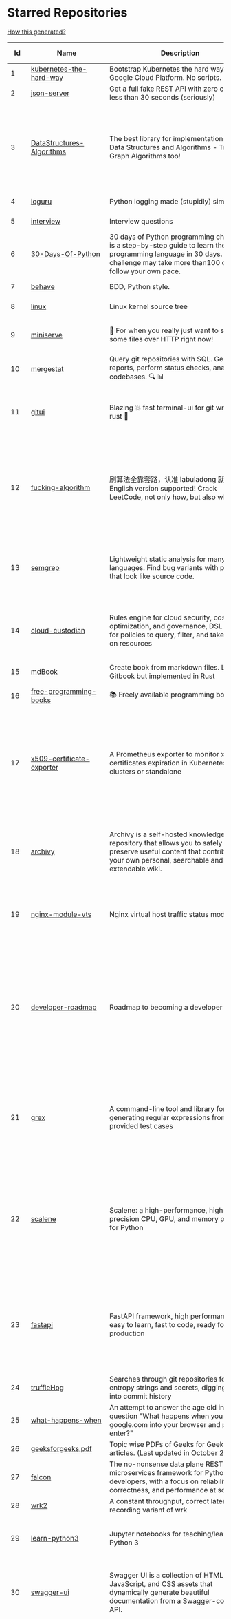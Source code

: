 # Starred Repositories  

[How this generated?](../master/USAGE.md)  

| Id 			| Name			| Description | Star Counts | Topics/Tags   | Last Updated 	|  
| ----------- | ----------- 	| ----------- | ----------- | ----------- 	| -----------   |  
|1|[kubernetes-the-hard-way](https://github.com/kelseyhightower/kubernetes-the-hard-way.git)|Bootstrap Kubernetes the hard way on Google Cloud Platform. No scripts.|30439||2-5-2021|  
|2|[json-server](https://github.com/typicode/json-server.git)|Get a full fake REST API with zero coding in less than 30 seconds (seriously)|60114||17-2-2022|  
|3|[DataStructures-Algorithms](https://github.com/rachitiitr/DataStructures-Algorithms.git)|The best library for implementation of all Data Structures and Algorithms - Trees + Graph Algorithms too!|2201|algorithms, data-structures, interview-prep, interview-preparation, competitive-programming, cpp, cpp-library, leetcode, leetcode-solutions|13-6-2021|  
|4|[loguru](https://github.com/Delgan/loguru.git)|Python logging made (stupidly) simple|11281|python, logging, logger, log|15-3-2022|  
|5|[interview](https://github.com/mission-peace/interview.git)|Interview questions|10284||30-7-2018|  
|6|[30-Days-Of-Python](https://github.com/Asabeneh/30-Days-Of-Python.git)|30 days of Python programming challenge is a step-by-step guide to learn the Python programming language in 30 days. This challenge may take more than100 days, follow your own pace. |9135|30-days-of-python, python|17-11-2021|  
|7|[behave](https://github.com/behave/behave.git)|BDD, Python style.|2566||11-3-2022|  
|8|[linux](https://github.com/torvalds/linux.git)|Linux kernel source tree|128751||17-3-2022|  
|9|[miniserve](https://github.com/svenstaro/miniserve.git)|🌟 For when you really just want to serve some files over HTTP right now!|3116|serve, http-server, server, static-files, cli, command-line, command-line-tool|15-3-2022|  
|10|[mergestat](https://github.com/mergestat/mergestat.git)|Query git repositories with SQL. Generate reports, perform status checks, analyze codebases. 🔍 📊|2867|git, sql, sqlite, golang, go, cli, command-line|8-3-2022|  
|11|[gitui](https://github.com/extrawurst/gitui.git)|Blazing 💥 fast terminal-ui for git written in rust 🦀|7542|rust, tui, terminal, git, command-line-tool, command-line-interface, async, hacktoberfest, bash|16-3-2022|  
|12|[fucking-algorithm](https://github.com/labuladong/fucking-algorithm.git)|刷算法全靠套路，认准 labuladong 就够了！English version supported! Crack LeetCode, not only how, but also why. |103878|leetcode, algorithms, interview-questions, data-structures, kmp, dynamic-programming, computer-science, dynamic-programming-algorithm|26-2-2022|  
|13|[semgrep](https://github.com/returntocorp/semgrep.git)|Lightweight static analysis for many languages. Find bug variants with patterns that look like source code.|6179|static-analysis, static-code-analysis, java, go, sast, semgrep, r2c, c, python, ruby, javascript, typescript|18-3-2022|  
|14|[cloud-custodian](https://github.com/cloud-custodian/cloud-custodian.git)|Rules engine for cloud security, cost optimization, and governance, DSL in yaml for policies to query, filter, and take actions on resources|4051|aws, compliance, cloud, rules-engine, cloud-computing, management, serverless, lambda, gcp, azure|17-3-2022|  
|15|[mdBook](https://github.com/rust-lang/mdBook.git)|Create book from markdown files. Like Gitbook but implemented in Rust|8962||9-3-2022|  
|16|[free-programming-books](https://github.com/EbookFoundation/free-programming-books.git)|:books: Freely available programming books|226741|education, books, list, resource, hacktoberfest|18-3-2022|  
|17|[x509-certificate-exporter](https://github.com/enix/x509-certificate-exporter.git)|A Prometheus exporter to monitor x509 certificates expiration in Kubernetes clusters or standalone|213|prometheus-exporter, kubernetes, monitoring-tool, certificates, expiration-monitoring, dashboard, grafana-dashboard, certificates-focusing, alert|1-2-2022|  
|18|[archivy](https://github.com/archivy/archivy.git)|Archivy is a self-hosted knowledge repository that allows you to safely preserve useful content that contributes to your own personal, searchable and extendable wiki.|2824|elasticsearch, knowledge, productivity, python, knowledge-base, note-taking, digital-brain, cli, hacktoberfest|9-3-2022|  
|19|[nginx-module-vts](https://github.com/vozlt/nginx-module-vts.git)|Nginx virtual host traffic status module|2578|c, nginx, nginx-module, nginx-vhost-traffic-status, vozlt-nginx-modules, monitoring|10-2-2021|  
|20|[developer-roadmap](https://github.com/kamranahmedse/developer-roadmap.git)|Roadmap to becoming a developer in 2022|189098|computer-science, roadmap, developer-roadmap, frontend-roadmap, devops-roadmap, backend-roadmap, study-plan, engineering, react-roadmap, angular-roadmap, python-roadmap, go-roadmap, java-roadmap, dba-roadmap|18-3-2022|  
|21|[grex](https://github.com/pemistahl/grex.git)|A command-line tool and library for generating regular expressions from user-provided test cases|5161|command-line-tool, tool, regex, regexp, regex-pattern, regular-expression, regular-expressions, rust, cli, rust-cli, terminal, rust-library, rust-crate|9-3-2022|  
|22|[scalene](https://github.com/plasma-umass/scalene.git)|Scalene: a high-performance, high-precision CPU, GPU, and memory profiler for Python|5441|python, profiling, performance-analysis, cpu-profiling, profiler, python-profilers, gpu-programming, scalene, profiles-memory, performance-cpu, cpu, memory-allocation, gpu, memory-consumption|13-3-2022|  
|23|[fastapi](https://github.com/tiangolo/fastapi.git)|FastAPI framework, high performance, easy to learn, fast to code, ready for production|43048|python, json, swagger-ui, redoc, starlette, openapi, api, openapi3, framework, async, asyncio, uvicorn, python3, python-types, pydantic, json-schema, fastapi, swagger, rest, web|17-3-2022|  
|24|[truffleHog](https://github.com/trufflesecurity/truffleHog.git)|Searches through git repositories for high entropy strings and secrets, digging deep into commit history|6432|entropy, secret, entropy-checks, regex, trufflehog|27-1-2022|  
|25|[what-happens-when](https://github.com/alex/what-happens-when.git)|An attempt to answer the age old interview question "What happens when you type google.com into your browser and press enter?"|33356||8-2-2022|  
|26|[geeksforgeeks.pdf](https://github.com/dufferzafar/geeksforgeeks.pdf.git)|Topic wise PDFs of Geeks for Geeks articles. (Last updated in October 2018)|486|||  
|27|[falcon](https://github.com/falconry/falcon.git)|The no-nonsense data plane REST API and microservices framework for Python developers, with a focus on reliability, correctness, and performance at scale.|8705|python, framework, rest, microservices, web, api, http, wsgi, asgi, api-rest|15-3-2022|  
|28|[wrk2](https://github.com/giltene/wrk2.git)|A constant throughput, correct latency recording variant of wrk|3371||24-9-2019|  
|29|[learn-python3](https://github.com/jerry-git/learn-python3.git)|Jupyter notebooks for teaching/learning Python 3|4620|teaching-materials, python3, jupyter-notebook, learning-python, python-exercises|2-8-2020|  
|30|[swagger-ui](https://github.com/swagger-api/swagger-ui.git)|Swagger UI is a collection of HTML, JavaScript, and CSS assets that dynamically generate beautiful documentation from a Swagger-compliant API.|21720|swagger, swagger-ui, swagger-api, swagger-js, rest, rest-api, openapi-specification, oas, openapi, openapi3, hacktoberfest|16-3-2022|  
|31|[vuls](https://github.com/future-architect/vuls.git)|Agent-less vulnerability scanner for Linux, FreeBSD, Container, WordPress, Programming language libraries, Network devices|9053|vuls, vulnerability-scanners, golang, go, linux, freebsd, vulnerability-detection, security, security-tools, cybersecurity, security-vulnerability, security-scanner, security-hardening, security-automation, security-audit, vulnerability-assessment, vulnerability-management, vulnerability-scanner, vulnerabilities, administrator|17-3-2022|  
|32|[cli](https://github.com/snyk/cli.git)|Snyk CLI scans and monitors your projects for security vulnerabilities.|3835|security, monitor, snyk, vulnerabilities|18-3-2022|  
|33|[graphene-django](https://github.com/graphql-python/graphene-django.git)|Integrate GraphQL into your Django project.|3818|graphene, django, python, graphql|3-3-2022|  
|34|[nicstat](https://github.com/scotte/nicstat.git)|Fork of https://sourceforge.net/projects/nicstat/ to fix bugs|54||9-5-2018|  
|35|[FlameGraph](https://github.com/brendangregg/FlameGraph.git)|Stack trace visualizer|12664||31-8-2021|  
|36|[kubernetes](https://github.com/kubernetes/kubernetes.git)|Production-Grade Container Scheduling and Management|86591|kubernetes, go, cncf, containers|18-3-2022|  
|37|[wrk](https://github.com/wg/wrk.git)|Modern HTTP benchmarking tool|31522||7-2-2021|  
|38|[blockly](https://github.com/google/blockly.git)|The web-based visual programming editor.|10092||22-2-2022|  
|39|[atlas](https://github.com/Netflix/atlas.git)|In-memory dimensional time series database.|3073||18-3-2022|  
|40|[redis-datasets](https://github.com/redis-developer/redis-datasets.git)|A Curated List of Sample Redis Datasets|32|dataset, sample-dataset, redis-modules, redis-datasets|6-12-2021|  
|41|[htop](https://github.com/htop-dev/htop.git)|htop - an interactive process viewer|3448|process, viewer, console, terminal, linux, macos, bsd, c, hacktoberfest|14-3-2022|  
|42|[nuclei](https://github.com/projectdiscovery/nuclei.git)|Fast and customizable vulnerability scanner based on simple YAML based DSL.|7371|cve-scanner, subdomain-takeover, nuclei-engine, vulnerability-detection, vulnerability-assessment, vulnerability-scanner, security, attack-surface, security-scanner|3-3-2022|  
|43|[codebytere.github.io](https://github.com/codebytere/codebytere.github.io.git)|personal website|429||14-2-2022|  
|44|[envoy](https://github.com/envoyproxy/envoy.git)|Cloud-native high-performance edge/middle/service proxy|19183|cats, rocket-ships, cars, more-cats, cats-over-dogs, nanoservices, corgis, cncf|18-3-2022|  
|45|[sanic](https://github.com/sanic-org/sanic.git)|Next generation Python web server/framework   Build fast. Run fast.|15934|python, framework, asyncio, api-server, web, web-server, web-framework, asgi, sanic|14-3-2022|  
|46|[resume-cli](https://github.com/jsonresume/resume-cli.git)|CLI tool to easily setup a new resume 📑|4068|cli, javascript, resume, json|15-2-2022|  
|47|[awesome-sre](https://github.com/dastergon/awesome-sre.git)|A curated list of Site Reliability and Production Engineering resources.|8078|site-reliability-engineering, production, availability, monitoring, post-mortem, reliability-engineering, capacity-planning, service-level-agreement, scalability, reliability, alerting, on-call, site-reliability, postmortem, incident-response, sre, awesome, awesome-list, devops, list|1-3-2022|  
|48|[mux](https://github.com/gorilla/mux.git)|A powerful HTTP router and URL matcher for building Go web servers with 🦍|16176|mux, go, gorilla, router, http, middleware|12-12-2021|  
|49|[aws-cloudformation-user-guide](https://github.com/awsdocs/aws-cloudformation-user-guide.git)|The open source version of the AWS CloudFormation User Guide|622|aws, aws-cloudformation, cloudformation|16-3-2022|  
|50|[python-patterns](https://github.com/faif/python-patterns.git)|A collection of design patterns/idioms in Python|30951|python, idioms, design-patterns|19-2-2022|  
|51|[pulsar](https://github.com/apache/pulsar.git)|Apache Pulsar - distributed pub-sub messaging system|10517|pulsar, pubsub, messaging, streaming, queuing, event-streaming|18-3-2022|  
|52|[wuzz](https://github.com/asciimoo/wuzz.git)|Interactive cli tool for HTTP inspection|9922|curl, golang, cli, http, inspector, http-inspection, go|22-1-2021|  
|53|[service-fabric](https://github.com/microsoft/service-fabric.git)|Service Fabric is a distributed systems platform for packaging, deploying, and managing stateless and stateful distributed applications and containers at large scale.|2893|cloud-native, containers, orchestration, distributed-systems, cloud-computing, microservices|18-2-2022|  
|54|[argo-events](https://github.com/argoproj/argo-events.git)|Event-driven workflow automation framework|1416|kubernetes, event-driven, cloudevents, workflows, triggers, automation-framework, cloud-native, argo, pipelines, event-source, workflow-automation|18-3-2022|  
|55|[grumpy](https://github.com/giantswarm/grumpy.git)|Kubernetes Validation Admission Controller example|20||24-7-2020|  
|56|[age](https://github.com/FiloSottile/age.git)|A simple, modern and secure encryption tool (and Go library) with small explicit keys, no config options, and UNIX-style composability.|10134||24-2-2022|  
|57|[dnscontrol](https://github.com/StackExchange/dnscontrol.git)|Synchronize your DNS to multiple providers from a simple DSL|2170||11-3-2022|  
|58|[microsoft-authentication-library-for-python](https://github.com/AzureAD/microsoft-authentication-library-for-python.git)|Microsoft Authentication Library (MSAL) for Python makes it easy to authenticate to Azure Active Directory. These documented APIs are stable https://msal-python.readthedocs.io. If you have questions but do not have a github account, ask your questions on Stackoverflow with tag "msal" + "python".|376||14-2-2022|  
|59|[silver-surfer](https://github.com/devtron-labs/silver-surfer.git)|An OpenSource project to check ApiVersion compatibility and provide Migration path for Kubernetes objects when upgrading Kubernetes to latest versions.|131||29-10-2021|  
|60|[pendulum](https://github.com/sdispater/pendulum.git)|Python datetimes made easy|4732||18-1-2022|  
|61|[flask-app-on-azure-functions](https://github.com/Azure-Samples/flask-app-on-azure-functions.git)|A sample to run a Flask app on Azure Functions|1||18-2-2022|  
|62|[rest.li](https://github.com/linkedin/rest.li.git)|Rest.li is a REST+JSON framework for building robust, scalable service architectures using dynamic discovery and simple asynchronous APIs.|2181||17-3-2022|  
|63|[benten](https://github.com/intuit/benten.git)|Chatbot Development Framework (with Slack integration for Jira and Jenkins)|126||31-3-2021|  
|64|[textual](https://github.com/Textualize/textual.git)|Textual is a TUI (Text User Interface) framework for Python inspired by modern web development.|8816||10-3-2022|  
|65|[tokei](https://github.com/XAMPPRocky/tokei.git)|Count your code, quickly.|6327||19-2-2022|  
|66|[azure-monitor-opencensus-python](https://github.com/Azure-Samples/azure-monitor-opencensus-python.git)|Sample repository demonstrating Azure Monitor exporters for Opencensus Python|13||15-11-2021|  
|67|[terminalizer](https://github.com/faressoft/terminalizer.git)|🦄 Record your terminal and generate animated gif images or share a web player|12431||18-4-2020|  
|68|[perf-tools](https://github.com/brendangregg/perf-tools.git)|Performance analysis tools based on Linux perf_events (aka perf) and ftrace|8137||14-1-2020|  
|69|[30-Days-of-Code](https://github.com/xeoneux/30-Days-of-Code.git)|👨‍💻 30 Days of Code by HackerRank Solutions in C++, C#, F#, Go, Java, JavaScript, Python, Ruby, Swift & TypeScript. PRs Welcome! 😄|659|hackerrank, java, swift, python, csharp, fsharp, cplusplus, solutions, 30, days, of, code, typescript, go, ruby, kotlin, javascript|11-12-2021|  
|70|[badges](https://github.com/Naereen/badges.git)|:pencil: Markdown code for lots of small badges :ribbon: :pushpin: (shields.io, forthebadge.com etc) :sunglasses:. Contributions are welcome! Please add yours!|3164||5-3-2022|  
|71|[pulumi](https://github.com/pulumi/pulumi.git)|Pulumi - Developer-First Infrastructure as Code. Your Cloud, Your Language, Your Way 🚀|11750|infrastructure-as-code, serverless, containers, aws, azure, gcp, kubernetes, cloud, cloud-computing, iac, csharp, typescript, javascript, golang, go, dotnet, fsharp, python|18-3-2022|  
|72|[htmlq](https://github.com/mgdm/htmlq.git)|Like jq, but for HTML.|5661||3-1-2022|  
|73|[predictive-horizontal-pod-autoscaler](https://github.com/jthomperoo/predictive-horizontal-pod-autoscaler.git)|Horizontal Pod Autoscaler built with predictive abilities using statistical models|166||28-12-2021|  
|74|[watchman](https://github.com/facebook/watchman.git)|Watches files and records, or triggers actions, when they change. |10742||18-3-2022|  
|75|[github1s](https://github.com/conwnet/github1s.git)|One second to read GitHub code with VS Code.|20734||14-2-2022|  
|76|[onedev](https://github.com/theonedev/onedev.git)|Self-hosted Git Server with Kanban and CI/CD|6988||17-3-2022|  
|77|[pyWhat](https://github.com/bee-san/pyWhat.git)|🐸   Identify anything. pyWhat easily lets you identify emails, IP addresses, and more. Feed it a .pcap file or some text and it'll tell you what it is! 🧙‍♀️|5058||7-12-2021|  
|78|[blackfriday](https://github.com/russross/blackfriday.git)|Blackfriday: a markdown processor for Go|4905||27-10-2020|  
|79|[go-github](https://github.com/google/go-github.git)|Go library for accessing the GitHub API|8324||15-3-2022|  
|80|[trafficserver](https://github.com/apache/trafficserver.git)|Apache Traffic Server™ is a fast, scalable and extensible HTTP/1.1 and HTTP/2 compliant caching proxy server.|1441||18-3-2022|  
|81|[eBPF-Package-Repository](https://github.com/l3af-project/eBPF-Package-Repository.git)|eBPF Programs|7||16-3-2022|  
|82|[doitlive](https://github.com/sloria/doitlive.git)|Because sometimes you need to do it live|3101||24-5-2021|  
|83|[awesome-gcp-certifications](https://github.com/sathishvj/awesome-gcp-certifications.git)|Google Cloud Platform Certification resources.|2329||15-2-2022|  
|84|[devops-exercises](https://github.com/bregman-arie/devops-exercises.git)|Linux, Jenkins, AWS, SRE, Prometheus, Docker, Python, Ansible, Git, Kubernetes, Terraform, OpenStack, SQL, NoSQL, Azure, GCP, DNS, Elastic, Network, Virtualization. DevOps Interview Questions|21733||15-3-2022|  
|85|[pytest](https://github.com/pytest-dev/pytest.git)|The pytest framework makes it easy to write small tests, yet scales to support complex functional testing|8516||17-3-2022|  
|86|[ImHex](https://github.com/WerWolv/ImHex.git)|🔍 A Hex Editor for Reverse Engineers, Programmers and people who value their retinas when working at 3 AM.|12335||17-3-2022|  
|87|[flamethrower](https://github.com/DNS-OARC/flamethrower.git)|a DNS performance and functional testing utility supporting UDP, TCP, DoT and DoH (by @ns1labs)|246||4-2-2022|  
|88|[opencensus-python](https://github.com/census-instrumentation/opencensus-python.git)|A stats collection and distributed tracing framework|610||17-3-2022|  
|89|[pongo2](https://github.com/flosch/pongo2.git)|Django-syntax like template-engine for Go|2182||18-1-2022|  
|90|[vscode-debug-visualizer](https://github.com/hediet/vscode-debug-visualizer.git)|An extension for VS Code that visualizes data during debugging.|7197|vscode-extension, hacktoberfest, visualization|9-3-2022|  
|91|[vector](https://github.com/Netflix/vector.git)|Vector is an on-host performance monitoring framework which exposes hand picked high resolution metrics to every engineer’s browser.|3582||10-10-2020|  
|92|[sre-interview-prep-guide](https://github.com/mxssl/sre-interview-prep-guide.git)|Site Reliability Engineer Interview Preparation Guide|2778|study, preparation, sre, sre-interview, interview-preparation, site-reliability-engineer|29-1-2022|  
|93|[flask-celery-example](https://github.com/miguelgrinberg/flask-celery-example.git)|This repository contains the example code for my blog article Using Celery with Flask.|1043||12-9-2021|  
|94|[gotty](https://github.com/sorenisanerd/gotty.git)|Share your terminal as a web application|1496||12-1-2022|  
|95|[forcediphttpsadapter](https://github.com/Roadmaster/forcediphttpsadapter.git)|A requests TransportAdapter allowing to force a specific IP for HTTPS connections.|39||1-11-2021|  
|96|[http2smugl](https://github.com/neex/http2smugl.git)|-|419||10-11-2021|  
|97|[Notepads](https://github.com/JasonStein/Notepads.git)|A modern, lightweight text editor with a minimalist design.|5965|fluent, notepad, texteditor, uwp, markdown, diff-viewer, windows, app|16-3-2022|  
|98|[aws-eks-kubernetes-masterclass](https://github.com/stacksimplify/aws-eks-kubernetes-masterclass.git)|AWS EKS Kubernetes - Masterclass   DevOps, Microservices|395|kubernetes, kubernetes-pods, kubernetes-deployment, kubernetes-services, kubernetes-secrets, aws-eks, aws-eks-cluster, aws-ebs, aws-rds, aws-alb, aws-alb-ingress-controller, aws-fargate, aws-codebuild, aws-codecommit, aws-codepipeline, fluentd, aws-cloudwatch, docker, yaml|3-3-2022|  
|99|[starred-repo-toc](https://github.com/yks0000/starred-repo-toc.git)|Generates Markdown table for all Starred Repositories by a GitHub user.|4|starred-repositories, starred|18-3-2022|  
|100|[cli-spinners](https://github.com/sindresorhus/cli-spinners.git)|Spinners for use in the terminal|1936||1-10-2021|  
|101|[hey](https://github.com/rakyll/hey.git)|HTTP load generator, ApacheBench (ab) replacement|13082||23-3-2021|  
|102|[dotfiles](https://github.com/bbkane/dotfiles.git)|Configs for apps I care about|18|dotfiles, zsh, neovim, vscode, git, sqlite, sqlite3|2-3-2022|  
|103|[Depix](https://github.com/beurtschipper/Depix.git)|Recovers passwords from pixelized screenshots|21947||16-2-2022|  
|104|[k6](https://github.com/grafana/k6.git)|A modern load testing tool, using Go and JavaScript - https://k6.io|15812|golang, load-testing, load-generator, javascript, es6, performance, hacktoberfest|18-3-2022|  
|105|[typer](https://github.com/tiangolo/typer.git)|Typer, build great CLIs. Easy to code. Based on Python type hints.|7404|cli, click, python3, typehints, terminal, shell, python, typer|5-3-2022|  
|106|[ecs-refarch-service-discovery](https://github.com/awslabs/ecs-refarch-service-discovery.git)|An EC2 Container Service Reference Architecture for providing Service Discovery to containers using CloudWatch Events, Lambda and Route 53 private hosted zones. |438||25-7-2016|  
|107|[gping](https://github.com/orf/gping.git)|Ping, but with a graph|5856||24-2-2022|  
|108|[pex](https://github.com/pantsbuild/pex.git)|A library and tool for generating .pex (Python EXecutable) files|2049||15-3-2022|  
|109|[tflint](https://github.com/terraform-linters/tflint.git)|A Pluggable Terraform Linter|2956|terraform, tflint, hcl2|7-3-2022|  
|110|[ora](https://github.com/sindresorhus/ora.git)|Elegant terminal spinner|7572||21-2-2022|  
|111|[duf](https://github.com/muesli/duf.git)|Disk Usage/Free Utility - a better 'df' alternative|8108|hacktoberfest, disk-space, disk-usage, df, linux, macos, freebsd, openbsd, windows, user-friendly, cli, terminal, filesystem, tui|2-3-2022|  
|112|[mycli](https://github.com/dbcli/mycli.git)|A Terminal Client for MySQL with AutoCompletion and Syntax Highlighting.|10226|database, python, syntax-highlighting, mysql, mycli, auto-completion|21-1-2022|  
|113|[halo](https://github.com/manrajgrover/halo.git)|💫 Beautiful spinners for terminal, IPython and Jupyter|2567|halo, spinner, python, jupyter, ora, ipython, async|9-11-2020|  
|114|[azure4everyone-samples](https://github.com/MarczakIO/azure4everyone-samples.git)|-|166||12-2-2022|  
|115|[gloo](https://github.com/solo-io/gloo.git)|The Feature-rich, Kubernetes-native, Next-Generation API Gateway Built on Envoy|3319|gloo, envoy, api-gateway, serverless, api-management, kubernetes, kubernetes-ingress-controller, microservices, hybrid-apps, legacy-apps, grpc, cloud-native, envoy-proxy|18-3-2022|  
|116|[litestream](https://github.com/benbjohnson/litestream.git)|Streaming replication for SQLite.|4355|sqlite, replication, s3|6-3-2022|  
|117|[kb](https://github.com/gnebbia/kb.git)|A minimalist command line knowledge base manager|2824|knowledge, cheatsheets, procedures, methodology, pentest-tool, knowledge-base, rtfm, notes, notes-management-system, cli, notebook|31-10-2021|  
|118|[ntopng](https://github.com/ntop/ntopng.git)|Web-based Traffic and Security Network Traffic Monitoring|4469|ntopng, realtime, network, sflow, ipfix, traffic-monitoring, packet-analyser, packet-processing, netflow, snmp, ebpf, docker, kubernetes|18-3-2022|  
|119|[iris](https://github.com/linkedin/iris.git)|Iris is a highly configurable and flexible service for paging and messaging.|660|paging, escalation, messaging, automation|2-3-2022|  
|120|[pygradle](https://github.com/linkedin/pygradle.git)|Using Gradle to build Python projects|550|gradle, python, linkedin|3-3-2020|  
|121|[iris](https://github.com/kataras/iris.git)|The fastest HTTP/2 Go Web Framework. AWS Lambda, gRPC, MVC, Unique Router, Websockets, Sessions, Test suite, Dependency Injection and more. A true successor of expressjs and laravel   谢谢 https://github.com/kataras/iris/issues/1329  |21998|go, performance, iris, web-framework, mvc, golang|17-3-2022|  
|122|[python-telegram-bot](https://github.com/python-telegram-bot/python-telegram-bot.git)|We have made you a wrapper you can't refuse|17943|python, telegram, bot, chatbot, framework, hacktoberfest|2-2-2022|  
|123|[yaspin](https://github.com/pavdmyt/yaspin.git)|A lightweight terminal spinner for Python with safe pipes and redirects 🎁|517|spinner, terminal, cli-utilities, python, loader, unix, easy-to-use, python-library, awesome, console, cli, utilities|14-11-2021|  
|124|[python-prompt-toolkit](https://github.com/prompt-toolkit/python-prompt-toolkit.git)|Library for building powerful interactive command line applications in Python|7589||14-3-2022|  
|125|[goldmark](https://github.com/yuin/goldmark.git)|:trophy: A markdown parser written in Go. Easy to extend, standard(CommonMark) compliant, well structured.|1991|markdown, commonmark, golang, go|12-3-2022|  
|126|[pinpoint](https://github.com/pinpoint-apm/pinpoint.git)|APM, (Application Performance Management) tool for large-scale distributed systems. |12063|apm, monitoring, performance, agent, distributed-tracing, tracing|17-3-2022|  
|127|[argoproj](https://github.com/argoproj/argoproj.git)|Common project repo for all Argo Projects|256||16-3-2022|  
|128|[pyjwt](https://github.com/jpadilla/pyjwt.git)|JSON Web Token implementation in Python|4145|python, jwt|8-3-2022|  
|129|[oss-fuzz](https://github.com/google/oss-fuzz.git)|OSS-Fuzz - continuous fuzzing for open source software.|7199|fuzzing, security, stability, oss-fuzz, fuzz-testing, vulnerabilities|17-3-2022|  
|130|[wtfpython](https://github.com/satwikkansal/wtfpython.git)|What the f*ck Python? 😱|28416|python, wats, snippets, wtf, gotchas, documentation, pitfalls, interview-questions, python-interview-questions|17-1-2022|  
|131|[google-maps-services-python](https://github.com/googlemaps/google-maps-services-python.git)|Python client library for Google Maps API Web Services|3502|python, client-library|2-2-2022|  
|132|[slate](https://github.com/slatedocs/slate.git)|Beautiful static documentation for your API|33811|slate, api-documentation, api, static-site-generator|15-12-2021|  
|133|[faker](https://github.com/joke2k/faker.git)|Faker is a Python package that generates fake data for you.|13887|python, fake, testing, dataset, fake-data, test-data, test-data-generator|14-3-2022|  
|134|[flower](https://github.com/mher/flower.git)|Real-time monitor and web admin for Celery distributed task queue|5131|celery, task-queue, monitoring, administration, workers, rabbitmq, redis, python, asynchronous|25-11-2021|  
|135|[zuul](https://github.com/Netflix/zuul.git)|Zuul is a gateway service that provides dynamic routing, monitoring, resiliency, security, and more.|11790||10-3-2022|  
|136|[sqlc](https://github.com/kyleconroy/sqlc.git)|Generate type-safe code from SQL|4968|go, postgresql, sql, orm, code-generator, mysql, python, kotlin|17-3-2022|  
|137|[octodns](https://github.com/octodns/octodns.git)|Tools for managing DNS across multiple providers|2147|dns, workflow, infrastructure-as-code|12-3-2022|  
|138|[emissary](https://github.com/emissary-ingress/emissary.git)|open source Kubernetes-native API gateway for microservices built on the Envoy Proxy|3693|ambassador, kubernetes, gateway-api, microservice, cloud-native, api-gateway, docker, api-management, kubernetes-ingress, envoy-proxy, envoy, kubernetes-annotations|9-3-2022|  
|139|[pycryptodome](https://github.com/Legrandin/pycryptodome.git)|A self-contained cryptographic library for Python|1942|cryptography, security, python|7-3-2022|  
|140|[processhacker](https://github.com/processhacker/processhacker.git)|A free, powerful, multi-purpose tool that helps you monitor system resources, debug software and detect malware.|6839|administrator, windows, system-monitor, performance-monitoring, performance-tuning, performance, c, debugger, benchmarking, security, profiling, realtime, monitoring, monitor-performance, process-manager, process-monitor, processhacker, monitor|18-3-2022|  
|141|[outrun](https://github.com/Overv/outrun.git)|Execute a local command using the processing power of another Linux machine.|3014||22-3-2021|  
|142|[MQTT-Explorer](https://github.com/thomasnordquist/MQTT-Explorer.git)|An all-round MQTT client that provides a structured topic overview|1673|mqtt, mqtt-explorer, homeautomation, mqtt-client, mqtt-smarthome, mqtt-tool|27-2-2022|  
|143|[ytfzf](https://github.com/pystardust/ytfzf.git)|A posix script to find and watch youtube videos from the terminal. (Without API)|2454|youtube, cli, terminal, posix, fzf, dmenu, ueberzug|23-2-2022|  
|144|[learn-python](https://github.com/trekhleb/learn-python.git)|📚 Playground and cheatsheet for learning Python. Collection of Python scripts that are split by topics and contain code examples with explanations.|12054|python, python3, learning, programming-language, learning-python, learning-by-doing|12-3-2022|  
|145|[netdata](https://github.com/netdata/netdata.git)|Real-time performance monitoring, done right! https://www.netdata.cloud|58486|monitoring, iot, notifications, docker, statsd, kubernetes, cncf, prometheus, containers, netdata, analytics, devops, time-series, observability, alerting, graphing, influxdb, grafana, graphite, dashboard|18-3-2022|  
|146|[haproxy](https://github.com/haproxy/haproxy.git)|HAProxy Load Balancer's development branch (mirror of git.haproxy.org)|2664|haproxy, load-balancer, reverse-proxy, proxy, http, http2, cache, fastcgi, high-availability, https, ipv6, proxy-protocol, ddos-mitigation, tls13, high-performance, caching|18-3-2022|  
|147|[tv](https://github.com/alexhallam/tv.git)|📺(tv) Tidy Viewer is a cross-platform CLI csv pretty printer that uses column styling to maximize viewer enjoyment.|1461|cli, terminal, csv, pretty-printer, pretty-print, command-line-tool, data-science, rust, command-line, tabular-data, tibble, dataframe, datatable, csv-viewer, csv-visualization, csv-pretty-print, csv-cat, column, csv-column, hacktoberfest|26-1-2022|  
|148|[bhai-lang](https://github.com/DulLabs/bhai-lang.git)|A toy programming language written in Typescript|2656|programming-language, typescript, parser, interpreter, javascript|18-3-2022|  
|149|[hubot-slack](https://github.com/slackapi/hubot-slack.git)|Slack Developer Kit for Hubot|2274|hubot-adapter, hubot, coffeescript, slack, slack-app, bot|13-1-2022|  
|150|[kubernetes-network-policy-recipes](https://github.com/ahmetb/kubernetes-network-policy-recipes.git)|Example recipes for Kubernetes Network Policies that you can just copy paste|3922|kubernetes, networking, security||  
|151|[docker_practice](https://github.com/yeasy/docker_practice.git)|Learn and understand Docker&Container technologies, with real DevOps practice!|20149|docker, book, cloud-computing, container, kubernetes, swarm, mesos, spark, devops, linux||  
|152|[awesome-argo](https://github.com/terrytangyuan/awesome-argo.git)|A curated list of awesome projects and resources related to Argo (a CNCF hosted project)|547|awesome, awesome-list, awesome-lists, argocd, argo-workflows, argo-events, argo-rollouts, machine-learning, workflow-engine, workflow-management, infrastructure-as-code, continuous-delivery, cloud-native, kubernetes, cncf, gitops, workflow-orchestration, devops, mlops, argo|15-3-2022|  
|153|[backstage](https://github.com/backstage/backstage.git)|Backstage is an open platform for building developer portals|15548|infrastructure, dx, developer-experience, developer-portal, service-catalog, microservices, cncf, backstage, hacktoberfest|18-3-2022|  
|154|[terrascan](https://github.com/accurics/terrascan.git)|Detect compliance and security violations across Infrastructure as Code to mitigate risk before provisioning cloud native infrastructure.|2859|security-tools, infrastructure-as-code, devsecops, devops, security, terraform, aws, cloudsecurity, cloud-security, terrascan, infrastructure, security-violations, architecture, kubernetes, iac, sast, azure-security, aws-security, gcp-security, scans|11-3-2022|  
|155|[school-of-sre](https://github.com/linkedin/school-of-sre.git)|At LinkedIn, we are using this curriculum for onboarding our entry-level talents into the SRE role.|5470|sre, linux, networking, git, python, mysql, nosql, hadoop, system-design, security|5-11-2021|  
|156|[azure-cli](https://github.com/Azure/azure-cli.git)|Azure Command-Line Interface|2981|azure, azure-cli, cloud|18-3-2022|  
|157|[sops](https://github.com/mozilla/sops.git)|Simple and flexible tool for managing secrets|9301|security, secret-distribution, devops, aws, pgp, gcp, secret-management, azure, sops|9-3-2022|  
|158|[dokku](https://github.com/dokku/dokku.git)|A docker-powered PaaS that helps you build and manage the lifecycle of applications|22505|dokku, paas, heroku, docker, kubernetes, nomad, containers, buildpack, devops||  
|159|[pyenv](https://github.com/pyenv/pyenv.git)|Simple Python version management|26465|python, shell||  
|160|[diagrams](https://github.com/mingrammer/diagrams.git)|:art: Diagram as Code for prototyping cloud system architectures|16360|diagram, diagram-as-code, architecture, graphviz|9-2-2022|  
|161|[python-concurrency](https://github.com/volker48/python-concurrency.git)|Code examples from my toptal engineering blog article|140|python, python-concurrency, asyncio, multiprocessing|1-3-2021|  
|162|[guacamole-server](https://github.com/apache/guacamole-server.git)|Mirror of Apache Guacamole Server|2044|guacamole, c, network-client, java, network-server, javascript|17-3-2022|  
|163|[GoCasts](https://github.com/StephenGrider/GoCasts.git)|Companion Repo to https://www.udemy.com/go-the-complete-developers-guide/|1570||25-8-2017|  
|164|[resume.github.com](https://github.com/resume/resume.github.com.git)|Resumes generated using the GitHub informations|50967||5-8-2016|  
|165|[aws-eks-best-practices](https://github.com/aws/aws-eks-best-practices.git)|A best practices guide for day 2 operations, including operational excellence, security, reliability, performance efficiency, and cost optimization.|855|||  
|166|[game_control](https://github.com/ChoudharyChanchal/game_control.git)|-|744|||  
|167|[kustomize](https://github.com/kubernetes-sigs/kustomize.git)|Customization of kubernetes YAML configurations|8165|k8s-sig-cli, hacktoberfest||  
|168|[helmfile](https://github.com/roboll/helmfile.git)|Deploy Kubernetes Helm Charts|3803|kubernetes, helm, chart||  
|169|[telegram-bot-heroku-deploy](https://github.com/AnshumanFauzdar/telegram-bot-heroku-deploy.git)|Detailed guide to initially deploy a simple telegram python bot to heroku|34|heroku-app, telegram-bot, telegram, deploy, hacktoberfest||  
|170|[gitops-engine](https://github.com/argoproj/gitops-engine.git)|Democratizing GitOps|1297|gitops, kubernetes, continuous-deployment||  
|171|[project-layout](https://github.com/golang-standards/project-layout.git)|Standard Go Project Layout|30263|go, golang, project-template, standards, project-structure||  
|172|[cilium](https://github.com/cilium/cilium.git)|eBPF-based Networking, Security, and Observability|11164|containers, bpf, security, kubernetes, kubernetes-networking, cni, kernel, loadbalancing, monitoring, troubleshooting, xdp, ebpf, k8s, observability, networking||  
|173|[awesome-cheatsheets](https://github.com/LeCoupa/awesome-cheatsheets.git)|👩‍💻👨‍💻 Awesome cheatsheets for popular programming languages, frameworks and development tools. They include everything you should know in one single file.|27502|cheatsheets, javascript, bash, nodejs, cheatsheet, database, language, frontend, backend, feathersjs, redis, vuejs, vim, django, programming-language, xcode, php, docker, kubernetes, sailsjs||  
|174|[sdkman-cli](https://github.com/sdkman/sdkman-cli.git)|The SDKMAN! Command Line Interface|4533|||  
|175|[runc](https://github.com/opencontainers/runc.git)|CLI tool for spawning and running containers according to the OCI specification|9005|containers, docker, oci||  
|176|[watchdog](https://github.com/gorakhargosh/watchdog.git)|Python library and shell utilities to monitor filesystem events.|5183|||  
|177|[helm-git-repo](https://github.com/yks0000/helm-git-repo.git)|A Helm Repo (Automatically build index.yaml)|1|||  
|178|[httpstat](https://github.com/reorx/httpstat.git)|curl statistics made simple|5052|curl, cli, python, http, visualization||  
|179|[protobuf](https://github.com/protocolbuffers/protobuf.git)|Protocol Buffers - Google's data interchange format|53463|protobuf, protocol-buffers, protocol-compiler, protobuf-runtime, protoc, serialization, marshalling, rpc||  
|180|[dapr](https://github.com/dapr/dapr.git)|Dapr is a portable, event-driven, runtime for building distributed applications across cloud and edge.|17272|microservices, microservice, kubernetes, sidecar, state-management, event-driven, pubsub, serverless, containers||  
|181|[cheatsheets.pdf](https://github.com/qg0/cheatsheets.pdf.git)|📚 Various cheatsheets in PDF|196|||  
|182|[machine](https://github.com/docker/machine.git)|Machine management for a container-centric world|6492|||  
|183|[fortio-operator](https://github.com/verfio/fortio-operator.git)|Load Testing Operator within the Kubernetes cluster and outside of it.|35|||  
|184|[schema](https://github.com/keleshev/schema.git)|Schema validation just got Pythonic|2552|||  
|185|[boulder](https://github.com/letsencrypt/boulder.git)|An ACME-based certificate authority, written in Go. |4194|boulder, go, acme, certificate-authority, tls, lets-encrypt, ca, pki, rfc8555|17-3-2022|  
|186|[arrow](https://github.com/arrow-py/arrow.git)|🏹 Better dates & times for Python|7797|python, arrow, datetime, date, time, timestamp, timezones, hacktoberfest||  
|187|[admiral](https://github.com/istio-ecosystem/admiral.git)|Admiral provides automatic configuration generation, syncing and service discovery for multicluster Istio service mesh|431|admiral, service-mesh, istio, k8s, multi-cluster, automation, configuration, service-discovery, multicluster, microservices, clusters||  
|188|[brooklin](https://github.com/linkedin/brooklin.git)|An extensible distributed system for reliable nearline data streaming at scale|750|distributed-systems, data-streaming, scalability, kafka-mirror-maker, kafka, change-data-capture, java, linkedin|14-3-2022|  
|189|[pipeline](https://github.com/tektoncd/pipeline.git)|A cloud-native Pipeline resource.|6951|tekton, pipeline, kubernetes, cdf, hacktoberfest|18-3-2022|  
|190|[kind](https://github.com/kubernetes-sigs/kind.git)|Kubernetes IN Docker - local clusters for testing Kubernetes|9464|k8s-sig-testing, kubernetes, kubeadm, golang, docker, podman||  
|191|[monkey](https://github.com/bouk/monkey.git)|Monkey patching in Go|2788|||  
|192|[kubeflow](https://github.com/kubeflow/kubeflow.git)|Machine Learning Toolkit for Kubernetes|11317|ml, kubernetes, minikube, tensorflow, notebook, google-kubernetes-engine, jupyter, machine-learning, kubeflow||  
|193|[sealed-secrets](https://github.com/bitnami-labs/sealed-secrets.git)|A Kubernetes controller and tool for one-way encrypted Secrets|4709|kubernetes, kubernetes-secrets, devops-workflow, encrypt-secrets, gitops||  
|194|[statsd](https://github.com/statsd/statsd.git)|Daemon for easy but powerful stats aggregation|16309|statsd, graphite, javascript, metrics, nodejs||  
|195|[kubespray](https://github.com/kubernetes-sigs/kubespray.git)|Deploy a Production Ready Kubernetes Cluster|12000|kubernetes-cluster, ansible, kubernetes, high-availability, bare-metal, gce, aws, kubespray, k8s-sig-cluster-lifecycle, hacktoberfest||  
|196|[rancher](https://github.com/rancher/rancher.git)|Complete container management platform|18729|rancher, docker, kubernetes, orchestration, cattle, containers||  
|197|[marathon](https://github.com/mesosphere/marathon.git)|Deploy and manage containers (including Docker) on top of Apache Mesos at scale.|4045|dcos-orchestration-guild, dcos||  
|198|[azure-sdk-for-python](https://github.com/Azure/azure-sdk-for-python.git)|This repository is for active development of the Azure SDK for Python. For consumers of the SDK we recommend visiting our public developer docs at https://docs.microsoft.com/python/azure/ or our versioned developer docs at https://azure.github.io/azure-sdk-for-python. |2579|python, azure, azure-sdk|18-3-2022|  
|199|[istio](https://github.com/istio/istio.git)|Connect, secure, control, and observe services.|29787|microservices, service-mesh, lyft-envoy, kubernetes, api-management, circuit-breaker, polyglot-microservices, enforce-policies, proxies, microservice, envoy, consul, nomad, request-routing, resiliency, fault-injection||  
|200|[stern](https://github.com/wercker/stern.git)|⎈ Multi pod and container log tailing for Kubernetes|5804|kubernetes, tail, devops, logging, debugging||  
|201|[compose](https://github.com/docker/compose.git)|Define and run multi-container applications with Docker|25245|docker, docker-compose, orchestration, go, golang||  
|202|[vscode](https://github.com/microsoft/vscode.git)|Visual Studio Code|129039|editor, electron, visual-studio-code, typescript, microsoft||  
|203|[external-dns](https://github.com/kubernetes-sigs/external-dns.git)|Configure external DNS servers (AWS Route53, Google CloudDNS and others) for Kubernetes Ingresses and Services|5082|dns, kubernetes, route53, aws, clouddns, gcp, ingress, k8s-sig-network, dns-record, dns-providers, external-dns, dns-controller, dns-servers||  
|204|[go-restful](https://github.com/emicklei/go-restful.git)|package for building REST-style Web Services using Go|4399|rest, go, customizable, routing, openapi||  
|205|[ngrok](https://github.com/inconshreveable/ngrok.git)|Introspected tunnels to localhost|21476|||  
|206|[lens](https://github.com/lensapp/lens.git)|Lens - The way the world runs Kubernetes|17216|kubernetes, kubernetes-ui, kubernetes-dashboard, cloud-native, devops, containers||  
|207|[kraken](https://github.com/uber/kraken.git)|P2P Docker registry capable of distributing TBs of data in seconds|4970|docker, docker-registry, container, docker-image, p2p, bittorrent||  
|208|[python-docs-samples](https://github.com/GoogleCloudPlatform/python-docs-samples.git)|Code samples used on cloud.google.com|5473|python, samples||  
|209|[nativefier](https://github.com/nativefier/nativefier.git)|Make any web page a desktop application|30062|nodejs, electron, linux, windows, macos, desktop-application||  
|210|[vizceral](https://github.com/Netflix/vizceral.git)|WebGL visualization for displaying animated traffic graphs|3896|graph, traffic, visualization, webgl, monitoring||  
|211|[papers-we-love](https://github.com/papers-we-love/papers-we-love.git)|Papers from the computer science community to read and discuss.|53485|computer-science, read-papers, meetup, papers, programming, theory, awesome||  
|212|[packer](https://github.com/hashicorp/packer.git)|Packer is a tool for creating identical machine images for multiple platforms from a single source configuration.|13563|||  
|213|[chef](https://github.com/chef/chef.git)|Chef Infra, a powerful automation platform that transforms infrastructure into code automating how infrastructure is configured, deployed and managed across any environment, at any scale|6841|chef, devops, cfgmgt, infrastructure, automation, deployment, hacktoberfest||  
|214|[kubesphere](https://github.com/kubesphere/kubesphere.git)|The container platform tailored for Kubernetes multi-cloud, datacenter, and edge management ⎈ 🖥 ☁️|9173|devops, container-management, k8s, cncf, cloud-native, servicemesh, kubesphere, kubernetes-platform-solution, kubernetes, jenkins, istio, observability, multi-cluster, hacktoberfest||  
|215|[pykiteconnect](https://github.com/zerodha/pykiteconnect.git)|The official Python client library for the Kite Connect trading APIs|657||17-3-2022|  
|216|[chartmuseum](https://github.com/helm/chartmuseum.git)|Host your own Helm Chart Repository|2745|helm, charts, kubernetes, chartmuseum||  
|217|[Python-for-Algorithms--Data-Structures--and-Interviews](https://github.com/jmportilla/Python-for-Algorithms--Data-Structures--and-Interviews.git)|Files for Udemy Course on Algorithms and Data Structures|1995|||  
|218|[examples](https://github.com/kubernetes/examples.git)|Kubernetes application example tutorials|4808|||  
|219|[fortio](https://github.com/fortio/fortio.git)|Fortio load testing library, command line tool, advanced echo server and web UI in go (golang). Allows to specify a set query-per-second load and record latency histograms and other useful stats.|2334|golang, golang-library, golang-application, performance, performance-testing, performance-visualization, http, grpc, proxy, go||  
|220|[go-leetcode](https://github.com/austingebauer/go-leetcode.git)|A collection of 100+ popular LeetCode problems solved in Go.|1702|leetcode, ctci||  
|221|[dailybot](https://github.com/sapumar/dailybot.git)|Simple telegram bot to remind about the daily stand up|8|bot, daily-standup, standup-meetings, standup, standupbot||  
|222|[ssl-cert-check](https://github.com/Matty9191/ssl-cert-check.git)|Send notifications when SSL certificates are about to expire.|543|||  
|223|[k2tf](https://github.com/sl1pm4t/k2tf.git)|Kubernetes YAML to Terraform HCL converter|681|terraform, kubernetes, yaml, hcl, tool, utility, command-line-tool, converter, hashicorp, hashicorp-terraform||  
|224|[ingress-nginx](https://github.com/kubernetes/ingress-nginx.git)|NGINX Ingress Controller for Kubernetes|12291|ingress-controller, kubernetes, nginx||  
|225|[kubewatch](https://github.com/bitnami-labs/kubewatch.git)|Watch k8s events and trigger Handlers|2381|golang, kubernetes, slack||  
|226|[markdown-here](https://github.com/adam-p/markdown-here.git)|Google Chrome, Firefox, and Thunderbird extension that lets you write email in Markdown and render it before sending.|54659|||  
|227|[argo-rollouts](https://github.com/argoproj/argo-rollouts.git)|Progressive Delivery for Kubernetes|1427|gitops, canary, bluegreen, kubernetes, argoproj, deployments, experiments, argo-rollouts, progressive-delivery||  
|228|[bat](https://github.com/sharkdp/bat.git)|A cat(1) clone with wings.|33022|command-line, tool, syntax-highlighting, git, terminal, cli, rust, hacktoberfest|7-3-2022|  
|229|[cost-model](https://github.com/kubecost/cost-model.git)|Cross-cloud cost allocation models for Kubernetes workloads|1791|kubernetes, kubecost||  
|230|[cruise-control](https://github.com/linkedin/cruise-control.git)|Cruise-control is the first of its kind to fully automate the dynamic workload rebalance and self-healing of a Kafka cluster. It provides great value to Kafka users by simplifying the operation of Kafka clusters.|2111|kafka, cluster-management, self-healing||  
|231|[k3s](https://github.com/k3s-io/k3s.git)|Lightweight Kubernetes|19436|kubernetes, k8s||  
|232|[k9s](https://github.com/derailed/k9s.git)|🐶 Kubernetes CLI To Manage Your Clusters In Style!|15667|k9s, kubernetes, kubernetes-cli, kubernetes-clusters, k8s, k8s-cluster, go, golang||  
|233|[auto](https://github.com/intuit/auto.git)|Generate releases based on semantic version labels on pull requests.|1620|release, auto-release, github, slack, jira, releases, publishing, hack, hacktoberfest||  
|234|[flux](https://github.com/fluxcd/flux.git)|Successor: https://github.com/fluxcd/flux2 — The GitOps Kubernetes operator|6758|kubernetes, gitops, continuous-deployment, continuous-delivery, helm, kustomize, monitoring||  
|235|[sanic-prometheus](https://github.com/dkruchinin/sanic-prometheus.git)|Prometheus metrics for Sanic,  an async python web server|67|python, prometheus, sanic, monitoring||  
|236|[kube2iam](https://github.com/jtblin/kube2iam.git)|kube2iam  provides different AWS IAM roles for pods running on Kubernetes|1797|kubernetes, aws|1-3-2022|  
|237|[linux-insides](https://github.com/0xAX/linux-insides.git)|A little bit about a linux kernel|24316|linux-kernel, linux-insides, linux||  
|238|[flask](https://github.com/pallets/flask.git)|The Python micro framework for building web applications.|58332|python, flask, wsgi, web-framework, werkzeug, jinja, pallets||  
|239|[hyper](https://github.com/vercel/hyper.git)|A terminal built on web technologies|38055|terminal, javascript, html, css, react, terminal-emulators, hyper, macos, linux|14-3-2022|  
|240|[minikube](https://github.com/kubernetes/minikube.git)|Run Kubernetes locally|23530|minikube, kubernetes, cluster, containers, go, cncf||  
|241|[kubetools](https://github.com/collabnix/kubetools.git)|Kubetools - Curated List of Kubernetes Tools|455|hacktoberfest, hacktoberfest2020, kubernetes, helm, helmpack, helmcharts, jenkins, iot, monitoring, monitoring-tool, prometheus, thanos, grafana, kubernetes-clusters, kubernetes-operational, kubernetes-resource, k8s-cluster, kubernetes-cli|16-3-2022|  
|242|[operator-sdk](https://github.com/operator-framework/operator-sdk.git)|SDK for building Kubernetes applications. Provides high level APIs, useful abstractions, and project scaffolding.|5495|operator, kubernetes, sdk|16-3-2022|  
|243|[awesome-sanic](https://github.com/mekicha/awesome-sanic.git)|A curated list of awesome Sanic resources and extensions|541||22-1-2022|  
|244|[kopf](https://github.com/nolar/kopf.git)|A Python framework to write Kubernetes operators in just a few lines of code|864|kubernetes, kubernetes-operator, kubernetes-operators, python, python3, framework, asyncio, operator, operators, python-framework, kopf, admission-webhook, admission-controller, admission-controllers, operator-framework, kubernetes-concepts|25-12-2021|  
|245|[managers-playbook](https://github.com/ksindi/managers-playbook.git)|:book: Heuristics for effective management|4790|management, one-on-ones, feedback, advice, coaching, meetings, decision-making||  
|246|[awesome-machine-learning](https://github.com/josephmisiti/awesome-machine-learning.git)|A curated list of awesome Machine Learning frameworks, libraries and software.|53548||18-3-2022|  
|247|[teleport](https://github.com/gravitational/teleport.git)|Certificate authority and access plane for SSH, Kubernetes, web apps, databases and desktops|11219|ssh, go, bastion, teleport-binaries, certificate, golang, cluster, teleport, firewall, security, jumpserver, rbac, audit, pam, kubernetes, kubernetes-access, firewalls, database-access, postgres, rdp||  
|248|[every-programmer-should-know](https://github.com/mtdvio/every-programmer-should-know.git)|A collection of (mostly) technical things every software developer should know about|52576|cc-by, computer-science, educational, novice, collection||  
|249|[grequests](https://github.com/spyoungtech/grequests.git)|Requests + Gevent = <3|3983||26-1-2022|  
|250|[seaweedfs](https://github.com/chrislusf/seaweedfs.git)|SeaweedFS is a fast distributed storage system for blobs, objects, files, and data lake, for billions of files! Blob store has O(1) disk seek, cloud tiering. Filer supports Cloud Drive, cross-DC active-active replication, Kubernetes, POSIX FUSE mount, S3 API, S3 Gateway, Hadoop, WebDAV, encryption, Erasure Coding.|14050|distributed-storage, distributed-systems, s3, hdfs, fuse, distributed-file-system, hadoop-hdfs, posix, tiered-file-system, kubernetes, replication, object-storage, s3-storage, seaweedfs, erasure-coding, blob-storage, cloud-drive||  
|251|[jq](https://github.com/stedolan/jq.git)|Command-line JSON processor|21521|||  
|252|[xdp-tutorial](https://github.com/xdp-project/xdp-tutorial.git)|XDP tutorial|1192|xdp, bpf, libbpf, tutorial|11-3-2022|  
|253|[linkerd2](https://github.com/linkerd/linkerd2.git)|Ultralight, security-first service mesh for Kubernetes. Main repo for Linkerd 2.x.|8209|service-mesh, rust, golang, kubernetes, linkerd, cloud-native||  
|254|[the-book-of-secret-knowledge](https://github.com/trimstray/the-book-of-secret-knowledge.git)|A collection of inspiring lists, manuals, cheatsheets, blogs, hacks, one-liners, cli/web tools and more.|62768|awesome, awesome-list, lists, manuals, resources, howtos, hacks, search-engines, one-liners, cheatsheets, guidelines, sysops, devops, pentesters, security-researchers, linux, bsd, security, hacking||  
|255|[consul](https://github.com/hashicorp/consul.git)|Consul is a distributed, highly available, and data center aware solution to connect and configure applications across dynamic, distributed infrastructure.|24429|consul, service-mesh, service-discovery, kubernetes, vault, ecs, api-gateway||  
|256|[httpstat](https://github.com/davecheney/httpstat.git)|It's like curl -v, with colours. |5940|||  
|257|[GolangTraining](https://github.com/GoesToEleven/GolangTraining.git)|Training for Golang (go language)|7976||4-12-2018|  
|258|[elasticsearch](https://github.com/elastic/elasticsearch.git)|Free and Open, Distributed, RESTful Search Engine|58899|elasticsearch, java, search-engine||  
|259|[authelia](https://github.com/authelia/authelia.git)|The Single Sign-On Multi-Factor portal for web apps|12375|totp, u2f, ldap, nginx, sso-authentication, yubikey, two-factor-authentication, docker, cookie, kubernetes, sso, multifactor, push-notifications, traefik, mfa, two-factor, authentication, security, golang, 2fa||  
|260|[containerd](https://github.com/containerd/containerd.git)|An open and reliable container runtime|10543|containerd, oci, containers, docker, cncf, cri, kubernetes, hacktoberfest||  
|261|[frp](https://github.com/fatedier/frp.git)|A fast reverse proxy to help you expose a local server behind a NAT or firewall to the internet.|54193|proxy, reverse-proxy, tunnel, nat, go, firewall, frp, expose, http-proxy||  
|262|[awesome-interview-questions](https://github.com/DopplerHQ/awesome-interview-questions.git)|:octocat: A curated awesome list of lists of interview questions. Feel free to contribute! :mortar_board: |45439|awesome-list, awesomeness, interview-questions, interviewing, interview-practice, ruby, javascript, awesome, list, python-interview-questions, rails-interview, javascript-interview-questions, angularjs-interview-questions, android-interview-questions||  
|263|[tldr](https://github.com/tldr-pages/tldr.git)|📚 Collaborative cheatsheets for console commands|37662|shell, man-page, tldr, manpages, documentation, cheatsheets, terminal, command-line, console, examples, help, manual, hacktoberfest||  
|264|[typing](https://github.com/python/typing.git)|Python static typing home. Contains the source for typing_extensions and the documentation. Also hosts a user help forum.|1178|python, types, typing, static-typing, gradual-typing||  
|265|[udemy-downloader-gui](https://github.com/FaisalUmair/udemy-downloader-gui.git)|A desktop application for downloading Udemy Courses|5604|electron, nodejs, udemy, udemy-dl, udemy-downloader-gui, windows, mac, macos, linux, downloader||  
|266|[awesome-macos-command-line](https://github.com/herrbischoff/awesome-macos-command-line.git)|Use your macOS terminal shell to do awesome things.|25637|macos, macosx, shell, terminal, awesome-list, awesome, list||  
|267|[terratest](https://github.com/gruntwork-io/terratest.git)| Terratest is a Go library that makes it easier to write automated tests for your infrastructure code.|5964|devops, testing, testing-library, aws, terraform, packer, docker, golang|15-3-2022|  
|268|[free-for-dev](https://github.com/ripienaar/free-for-dev.git)|A list of SaaS, PaaS and IaaS offerings that have free tiers of interest to devops and infradev|53776||15-3-2022|  
|269|[octant](https://github.com/vmware-tanzu/octant.git)|Highly extensible platform for developers to better understand the complexity of Kubernetes clusters.|5742|golang, octant, kubernetes-clusters, go, kubernetes||  
|270|[terraform-switcher](https://github.com/warrensbox/terraform-switcher.git)|A command line tool to switch between different versions of terraform  (install with homebrew and more)|858|terraform, go, golang|8-3-2022|  
|271|[microservices-demo](https://github.com/GoogleCloudPlatform/microservices-demo.git)|Sample cloud-native application with 10 microservices showcasing Kubernetes, Istio, gRPC and OpenCensus.|11840|kubernetes, grpc, istio, opencensus, gke, skaffold, sample-application, google-cloud, samples||  
|272|[kubectx](https://github.com/ahmetb/kubectx.git)|Faster way to switch between clusters and namespaces in kubectl|12553|kubernetes, kubectl, kubectl-plugins, kubernetes-clusters|16-3-2022|  
|273|[kubernetes-external-secrets](https://github.com/external-secrets/kubernetes-external-secrets.git)|Integrate external secret management systems with Kubernetes|2526|kubernetes, secrets-management, aws, aws-secrets-manager, vault, hashicorp, kubernetes-external-secrets, secrets-manager||  
|274|[jsonnet](https://github.com/google/jsonnet.git)|Jsonnet - The data templating language|5409|jsonnet, configuration, config, functional, json||  
|275|[metallb](https://github.com/metallb/metallb.git)|A network load-balancer implementation for Kubernetes using standard routing protocols|4544|kubernetes, bgp, load-balancer, bare-metal, arp, vrrp, keepalived||  
|276|[algorithm-visualizer](https://github.com/algorithm-visualizer/algorithm-visualizer.git)|:fireworks:Interactive Online Platform that Visualizes Algorithms from Code|36485|algorithm, data-structure, visualization, animation||  
|277|[professional-services](https://github.com/GoogleCloudPlatform/professional-services.git)|Common solutions and tools developed by Google Cloud's Professional Services team|2048|google-cloud-platform, google-cloud-dataflow, google-cloud-ml, google-cloud-compute, gke, bigquery, solutions, tools, examples||  
|278|[echarts](https://github.com/apache/echarts.git)|Apache ECharts is a powerful, interactive charting and data visualization library for browser|50283|echarts, data-visualization, charts, charting-library, visualization, apache, data-viz, canvas, svg||  
|279|[profile-summary-for-github](https://github.com/tipsy/profile-summary-for-github.git)|Tool for visualizing GitHub profiles|19521|kotlin, webapp, github-api, javalin||  
|280|[Terraform-012](https://github.com/addamstj/Terraform-012.git)|Code for the Terraform course|55||6-7-2020|  
|281|[python-slack-sdk](https://github.com/slackapi/python-slack-sdk.git)|Slack Developer Kit for Python|3361|python, slack, slackapi, asyncio, aiohttp-client, aiohttp, websockets, websocket, websocket-client, socket-mode||  
|282|[moto](https://github.com/spulec/moto.git)|A library that allows you to easily mock out tests based on AWS infrastructure.|5675|boto, aws, ec2, s3|18-3-2022|  
|283|[hugo](https://github.com/gohugoio/hugo.git)|The world’s fastest framework for building websites.|57692|go, hugo, static-site-generator, blog-engine, cms, content-management-system, documentation-tool, hacktoberfest||  
|284|[awesome-selfhosted](https://github.com/awesome-selfhosted/awesome-selfhosted.git)|A list of Free Software network services and web applications which can be hosted on your own servers|80429|selfhosted, awesome, awesome-list, privacy, hosting, cloud, self-hosted||  
|285|[ksonnet](https://github.com/ksonnet/ksonnet.git)|A CLI-supported framework that streamlines writing and deployment of Kubernetes configurations to multiple clusters.|1153|||  
|286|[awesome-scalability](https://github.com/binhnguyennus/awesome-scalability.git)|The Patterns of Scalable, Reliable, and Performant Large-Scale Systems|37656|system-design, backend, scalability, interview, architecture, devops, design-patterns, interview-questions, awesome-list, big-data, awesome, resources, lists, web-development, programming, system, interview-practice, computer-science, distributed-systems, machine-learning||  
|287|[terraform-provider-restapi](https://github.com/Mastercard/terraform-provider-restapi.git)|A terraform provider to manage objects in a RESTful API|567||3-2-2022|  
|288|[awesome-python-applications](https://github.com/mahmoud/awesome-python-applications.git)|💿 Free software that works great, and also happens to be open-source Python. |13500|python, application, video, audio, graphics, gui, productivity, education, science, game|11-10-2021|  
|289|[kaniko](https://github.com/GoogleContainerTools/kaniko.git)|Build Container Images In Kubernetes|10002|containers, docker, developer-tools, kubernetes||  
|290|[atom](https://github.com/atom/atom.git)|:atom: The hackable text editor|57038|atom, editor, javascript, electron, windows, linux, macos||  
|291|[kafka-monitor](https://github.com/linkedin/kafka-monitor.git)|Xinfra Monitor monitors the availability of Kafka clusters by producing synthetic workloads using end-to-end pipelines to obtain derived vital statistics - E2E latency, service produce/consume availability, offsets commit availability & latency, message loss rate and more.|1850|kafka-monitor, kafka-cluster, monitor-topic, partition, broker, partition-count, leader, latency, cluster, metrics, kmf, kafka-broker, xinfra-monitor, monitor-single-clusters, reassigns-partition, jmx-metrics, clusters, xinfra, monitor, topic||  
|292|[shellcheck](https://github.com/koalaman/shellcheck.git)|ShellCheck, a static analysis tool for shell scripts|28145|haskell, shell, static-analysis, bash, linter, developer-tools|4-2-2022|  
|293|[drawio](https://github.com/jgraph/drawio.git)|Source to app.diagrams.net|28289|||  
|294|[cli](https://github.com/cli/cli.git)|GitHub’s official command line tool|27637|github-api-v4, cli, git, golang||  
|295|[python](https://github.com/kubernetes-client/python.git)|Official Python client library for kubernetes|4644|kubernetes, client-python, k8s, library, k8s-sig-api-machinery||  
|296|[google-cloud-python](https://github.com/googleapis/google-cloud-python.git)|Google Cloud Client Library for Python|3828||2-3-2022|  
|297|[nocode](https://github.com/kelseyhightower/nocode.git)|The best way to write secure and reliable applications. Write nothing; deploy nowhere.|51995||21-1-2020|  
|298|[gcsfuse](https://github.com/GoogleCloudPlatform/gcsfuse.git)|A user-space file system for interacting with Google Cloud Storage|1415||16-3-2022|  
|299|[awesome-shell](https://github.com/alebcay/awesome-shell.git)|A curated list of awesome command-line frameworks, toolkits, guides and gizmos. Inspired by awesome-php.|23135|awesome-list, awesome, list, zsh, fish, bash, cli, shell||  
|300|[python-guide](https://github.com/realpython/python-guide.git)|Python best practices guidebook, written for humans. |24467|python, guide, book, kennethreitz||  
|301|[ms-identity-python-webapi-azurefunctions](https://github.com/Azure-Samples/ms-identity-python-webapi-azurefunctions.git)|Python Azure Function Web API secured by Azure AD|15||4-2-2021|  
|302|[caddy](https://github.com/caddyserver/caddy.git)|Fast, multi-platform web server with automatic HTTPS|37820|go, web-server, caddyfile, http, http-server, reverse-proxy, https, tls, automatic-https, privacy, security||  
|303|[awesome-vscode](https://github.com/viatsko/awesome-vscode.git)|🎨 A curated list of delightful VS Code packages and resources.|19987|visual-studio, vscode, vscode-theme, vscode-extension, awesome, awesome-list, list, visualstudio, visual-studio-code, visual-studio-code-extension, visual-studio-code-theme||  
|304|[awesome-courses](https://github.com/prakhar1989/awesome-courses.git)|:books: List of awesome university courses for learning Computer Science!|39519|computer-science, courses, awesome-list, awesome||  
|305|[labs](https://github.com/docker/labs.git)|This is a collection of tutorials for learning how to use Docker with various tools. Contributions welcome.|10625|docker-tutorial, lab, swarm, docker, docker-compose, swarm-mode, orchestration, windows, dotnet, java, security, containers|15-10-2020|  
|306|[pi-hole](https://github.com/pi-hole/pi-hole.git)|A black hole for Internet advertisements|35437|pi-hole, ad-blocker, shell, blocker, raspberry-pi, cloud, dnsmasq, dhcp, dhcp-server, dns-server, dashboard, hacktoberfest||  
|307|[rich](https://github.com/Textualize/rich.git)|Rich is a Python library for rich text and beautiful formatting in the terminal.|35924|python, python3, python-library, terminal, terminal-color, markdown, tables, syntax-highlighting, ansi-colors, progress-bar-python, progress-bar, traceback, rich, tracebacks-rich, emoji||  
|308|[faas](https://github.com/openfaas/faas.git)|OpenFaaS - Serverless Functions Made Simple|21251|functions-as-a-service, functions, lambda, serverless, prometheus, kubernetes, k8s, serverless-functions, paas, gitops, faas, docker, golang, nodejs||  
|309|[skaffold](https://github.com/GoogleContainerTools/skaffold.git)|Easy and Repeatable Kubernetes Development|12587|kubernetes, developer-tools, docker, containers||  
|310|[awesome-sysadmin](https://github.com/awesome-foss/awesome-sysadmin.git)|A curated list of amazingly awesome open source sysadmin resources.|13324|awesome, awesome-list, sysadmin, list||  
|311|[kong](https://github.com/Kong/kong.git)|🦍 The Cloud-Native API Gateway |31466|api-gateway, nginx, luajit, microservices, api-management, serverless, apis, iot, consul, docker, reverse-proxy, cloud-native, microservice, kong, devops, servicecontrol, kubernetes, kubernetes-ingress-controller, kubernetes-ingress||  
|312|[Python-Sample-Application](https://github.com/uber/Python-Sample-Application.git)|-|354||9-3-2015|  
|313|[python-container](https://github.com/googleapis/python-container.git)|-|27||13-3-2022|  
|314|[golang-web-dev](https://github.com/GoesToEleven/golang-web-dev.git)|-|2918||13-12-2019|  
|315|[github-cheat-sheet](https://github.com/tiimgreen/github-cheat-sheet.git)|A list of cool features of Git and GitHub.|33978|awesome, awesome-list, list, github, git||  
|316|[landscape](https://github.com/cncf/landscape.git)|🌄The Cloud Native Interactive Landscape filters and sorts hundreds of projects and products, and shows details including GitHub stars, funding or market cap, first and last commits, contributor counts, headquarters location, and recent tweets.|8157|cloud-native, landscape, cncf, svg, logo, serverless, crunchbase||  
|317|[recommenders](https://github.com/microsoft/recommenders.git)|Best Practices on Recommendation Systems|12616|machine-learning, recommender, ranking, deep-learning, python, jupyter-notebook, recommendation-algorithm, rating, operationalization, kubernetes, azure, microsoft, recommendation-system, recommendation-engine, recommendation, data-science, tutorial, artificial-intelligence||  
|318|[checkov](https://github.com/bridgecrewio/checkov.git)|Prevent cloud misconfigurations during build-time for Terraform, CloudFormation, Kubernetes, Serverless framework and other infrastructure-as-code-languages with Checkov by Bridgecrew.|3914|terraform, static-analysis, aws, gcp, azure, aws-security, azure-security, gcp-security, cloudformation, scans, compliance, kubernetes, kubernetes-security, devsecops, helm-charts, policy-as-code, infrastructure-as-code, devops, terraform-security, hacktoberfest||  
|319|[terraform-best-practices](https://github.com/antonbabenko/terraform-best-practices.git)|Terraform best practices (available in en, fr, es, id, and other languages)|1246|terraform, terraform-configurations, best-practices, free, terraform-modules, ebook|22-2-2022|  
|320|[keras-yolo2](https://github.com/experiencor/keras-yolo2.git)|Easy training on custom dataset. Various backends (MobileNet and SqueezeNet) supported. A YOLO demo to detect raccoon run entirely in brower is accessible at https://git.io/vF7vI (not on Windows).|1698|convolutional-networks, deep-learning, yolo2, realtime, regression|31-12-2019|  
|321|[awesome-kubernetes](https://github.com/ramitsurana/awesome-kubernetes.git)|A curated list for awesome kubernetes sources :ship::tada:|12574|kubernetes, minikube, meetup, resource, kubernetes-sources, google-cloud, kubernetes-cluster, deploy-kubernetes, aws, enterprise-kubernetes-products, monitoring-kubernetes, azure, schedule, google-kubernetes, docker, cloud-providers, books, machine-learning|12-2-2022|  
|322|[requests](https://github.com/psf/requests.git)|A simple, yet elegant, HTTP library.|47076|python, http, forhumans, requests, python-requests, client, humans, cookies||  
|323|[logrus](https://github.com/sirupsen/logrus.git)|Structured, pluggable logging for Go.|20112|logging, logrus, go||  
|324|[leveldb](https://github.com/google/leveldb.git)|LevelDB is a fast key-value storage library written at Google that provides an ordered mapping from string keys to string values.|28683|||  
|325|[learnopencv](https://github.com/spmallick/learnopencv.git)|Learn OpenCV  : C++ and Python Examples|15862|computer-vision, machine-learning, ai, deep-learning, deep-neural-networks, deeplearning, computervision, opencv, opencv-python, opencv-library, opencv3, opencv-cpp, opencv-tutorial||  
|326|[opencv-python](https://github.com/opencv/opencv-python.git)|Automated CI toolchain to produce precompiled opencv-python, opencv-python-headless, opencv-contrib-python and opencv-contrib-python-headless packages.|2598|opencv, python, wheel, python-3, opencv-python, opencv-contrib-python, precompiled, pypi, manylinux|4-3-2022|  
|327|[scrapy](https://github.com/scrapy/scrapy.git)|Scrapy, a fast high-level web crawling & scraping framework for Python.|43086|python, scraping, crawling, framework, crawler, hacktoberfest||  
|328|[bcc](https://github.com/iovisor/bcc.git)|BCC - Tools for BPF-based Linux IO analysis, networking, monitoring, and more|13983||17-3-2022|  
|329|[discourse](https://github.com/discourse/discourse.git)|A platform for community discussion. Free, open, simple.|35230|discourse, javascript, rails, ruby, ember, forum, postgresql||  
|330|[gotty](https://github.com/yudai/gotty.git)|Share your terminal as a web application|16299|tty, terminal, browser, web, go, websocket, javascript, typescript||  
|331|[katran](https://github.com/facebookincubator/katran.git)|A high performance layer 4 load balancer|3542||18-3-2022|  
|332|[terraform-multi-account](https://github.com/inovex/terraform-multi-account.git)|Some example how toadress multiple aws accounts with Terraform|20||12-6-2018|  
|333|[core](https://github.com/home-assistant/core.git)|:house_with_garden: Open source home automation that puts local control and privacy first.|50507|python, home-automation, iot, internet-of-things, mqtt, raspberry-pi, asyncio|18-3-2022|  
|334|[brackets](https://github.com/adobe/brackets.git)|An open source code editor for the web, written in JavaScript, HTML and CSS.|33677|||  
|335|[face_recognition](https://github.com/ageitgey/face_recognition.git)|The world's simplest facial recognition api for Python and the command line|43511|machine-learning, face-detection, face-recognition, python||  
|336|[spinner](https://github.com/briandowns/spinner.git)|Go (golang) package with 90 configurable terminal spinner/progress indicators.|1718|go, golang, spinner, statusbar, cli, terminal, terminal-ui, progress-bar, progressbar, indicator|13-2-2022|  
|337|[dashboard](https://github.com/kubernetes/dashboard.git)|General-purpose web UI for Kubernetes clusters|10922||18-3-2022|  
|338|[mattermost-server](https://github.com/mattermost/mattermost-server.git)|Mattermost is an open source platform for secure collaboration across the entire software development lifecycle.|22339|collaboration, mattermost, golang, react-native, hacktoberfest||  
|339|[wait-for-it](https://github.com/vishnubob/wait-for-it.git)|Pure bash script to test and wait on the availability of a TCP host and port|7503|||  
|340|[pre-commit-terraform](https://github.com/antonbabenko/pre-commit-terraform.git)|pre-commit git hooks to take care of Terraform configurations|1612|git-hooks, terraform, code-style, hooks, pre-commit, automation|15-3-2022|  
|341|[rook](https://github.com/rook/rook.git)|Storage Orchestration for Kubernetes|9680|storage, kubernetes, ceph, storage-cluster, docker, cloud-native, etcd, cncf||  
|342|[kops](https://github.com/kubernetes/kops.git)|Kubernetes Operations (kops) - Production Grade K8s Installation, Upgrades, and Management|13821|kubernetes, go, cncf, containers, kops|18-3-2022|  
|343|[terraform](https://github.com/hashicorp/terraform.git)|Terraform enables you to safely and predictably create, change, and improve infrastructure. It is an open source tool that codifies APIs into declarative configuration files that can be shared amongst team members, treated as code, edited, reviewed, and versioned.|31665|graph, infrastructure-as-code, terraform, cloud, cloud-management|17-3-2022|  
|344|[charts](https://github.com/helm/charts.git)|⚠️(OBSOLETE) Curated applications for Kubernetes|15382|kubernetes, charts, helm|21-12-2021|  
|345|[django-health-check](https://github.com/KristianOellegaard/django-health-check.git)|a pluggable app that runs a full check on the deployment, using a number of plugins to check e.g. database, queue server, celery processes, etc.|799||18-1-2022|  
|346|[fish-shell](https://github.com/fish-shell/fish-shell.git)|The user-friendly command line shell.|18550||17-3-2022|  
|347|[kubernetes-handbook](https://github.com/rootsongjc/kubernetes-handbook.git)|Kubernetes中文指南/云原生应用架构实战手册 -  https://jimmysong.io/kubernetes-handbook|9746|kubernetes, cloud-native, service-mesh, handbook, cncf, gitbook, k8s, istio|10-3-2022|  
|348|[troposphere](https://github.com/cloudtools/troposphere.git)|troposphere - Python library to create AWS CloudFormation descriptions|4646|aws-cloudformation, cloudformation, python, python3, troposphere|18-3-2022|  
|349|[opencv](https://github.com/opencv/opencv.git)|Open Source Computer Vision Library|60328|opencv, c-plus-plus, computer-vision, deep-learning, image-processing|18-3-2022|  
|350|[lazydocker](https://github.com/jesseduffield/lazydocker.git)|The lazier way to manage everything docker|21989||2-2-2022|  
|351|[awesome-docker](https://github.com/veggiemonk/awesome-docker.git)|:whale: A curated list of Docker resources and projects|21388|docker, awesome, awesome-list, container, tools, dockerfile, list, moby, docker-container, docker-image, docker-environment, docker-deployment, docker-swarm, docker-api, docker-monitoring, docker-machine, docker-security, docker-registry||  
|352|[shiv](https://github.com/linkedin/shiv.git)|shiv is a command line utility for building fully self contained Python zipapps as outlined in PEP 441, but with all their dependencies included.|1390||24-1-2022|  
|353|[boundary](https://github.com/hashicorp/boundary.git)|Boundary enables identity-based access management for dynamic infrastructure. |3224|hashicorp, security, zero-trust, hacktoberfest|17-3-2022|  
|354|[strimzi-kafka-operator](https://github.com/strimzi/strimzi-kafka-operator.git)|Apache Kafka running on Kubernetes|3031|kafka, kubernetes, openshift, docker, messaging, enmasse, kafka-connect, kafka-streams, data-streaming, data-stream, data-streams, kubernetes-operator, kubernetes-controller|17-3-2022|  
|355|[terraformer](https://github.com/GoogleCloudPlatform/terraformer.git)|CLI tool to generate terraform files from existing infrastructure (reverse Terraform). Infrastructure to Code|6998|cloud, terraform, terraform-configurations, gcp, google-cloud, hcl, golang, infrastructure-as-code, aws, kubernetes||  
|356|[PayloadsAllTheThings](https://github.com/swisskyrepo/PayloadsAllTheThings.git)|A list of useful payloads and bypass for Web Application Security and Pentest/CTF|35776|pentest, payload, bypass, web-application, hacking, vulnerability, bounty, methodology, privilege-escalation, penetration-testing, cheatsheet, security, enumeration, bugbounty, redteam, payloads, hacktoberfest||  
|357|[terraform-course](https://github.com/wardviaene/terraform-course.git)|Course files for my Udemy course about Terraform|1257||14-3-2022|  
|358|[terraform-aws-devops](https://github.com/antonbabenko/terraform-aws-devops.git)|Info about many of my Terraform, AWS, and DevOps projects.|271|terraform, infrastructure-as-code, aws, aws-community, antonbabenko|21-12-2021|  
|359|[sonobuoy](https://github.com/vmware-tanzu/sonobuoy.git)|Sonobuoy is a diagnostic tool that makes it easier to understand the state of a Kubernetes cluster by running a set of Kubernetes conformance tests and other plugins in an accessible and non-destructive manner.|2511|kubernetes, kubernetes-cluster, kubernetes-setup, kubernetes-deployment, discovery, bugreport, heptio, tanzu, sonobuoy, conformance, conformance-tests, cncf|21-2-2022|  
|360|[pipenv](https://github.com/pypa/pipenv.git)| Python Development Workflow for Humans.|22777|pip, python, packaging, virtualenv, pipfile|17-3-2022|  
|361|[sceptre](https://github.com/Sceptre/sceptre.git)|Build better AWS infrastructure|1297|aws, cloudformation, infrastructure, python, devops, cloud, sceptre|16-3-2022|  
|362|[go-fuzz](https://github.com/dvyukov/go-fuzz.git)|Randomized testing for Go|4330|fuzzing, testing, go|20-2-2022|  
|363|[Python](https://github.com/TheAlgorithms/Python.git)|All Algorithms implemented in Python|132373|python, algorithm, algorithms-implemented, algorithm-competitions, algos, sorts, searches, sorting-algorithms, education, learn, practice, community-driven, interview, hacktoberfest|16-3-2022|  
|364|[influxdb](https://github.com/influxdata/influxdb.git)|Scalable datastore for metrics, events, and real-time analytics|23179|influxdb, monitoring, database, time-series, metrics, go, react|18-3-2022|  
|365|[learn-regex](https://github.com/ziishaned/learn-regex.git)|Learn regex the easy way|40823|regex, regular-expression, learn-regex||  
|366|[Reloader](https://github.com/stakater/Reloader.git)|A Kubernetes controller to watch changes in ConfigMap and Secrets and do rolling upgrades on Pods with their associated Deployment, StatefulSet, DaemonSet and DeploymentConfig – [✩Star] if you're using it!|3210|kubernetes, openshift, configmap, secrets, pods, deployments, daemonset, statefulsets, k8s, watch-changes, deploymentconfigs|2-3-2022|  
|367|[google-api-python-client](https://github.com/googleapis/google-api-python-client.git)|🐍 The official Python client library for Google's discovery based APIs.|5489||15-3-2022|  
|368|[linkedin-skill-assessments-quizzes](https://github.com/Ebazhanov/linkedin-skill-assessments-quizzes.git)|Full reference of LinkedIn answers 2022 for skill assessments (aws-lambda, rest-api, javascript, react, git, html, jquery, mongodb, java, Go, python, machine-learning, power-point) linkedin excel test lösungen, linkedin machine learning test LinkedIn test questions and answers |11885|linkedin, quiz-questions, answers, assessment, quiz, linkedin-questions, free, hacktoberfest, hacktoberfest2020, exam, skills, hacktoberfest2021, golang, 2022|18-3-2022|  
|369|[awesome](https://github.com/sindresorhus/awesome.git)|😎 Awesome lists about all kinds of interesting topics|193990|awesome, awesome-list, unicorns, lists, resources|14-3-2022|  
|370|[git-standup](https://github.com/kamranahmedse/git-standup.git)|Recall what you did on the last working day. Psst! or be nosy and find what someone else in your team did ;-)|7112|standup, git-standup, agile, meeting, git, git-addons, git-|30-9-2021|  
|371|[cdk8s](https://github.com/cdk8s-team/cdk8s.git)|Define Kubernetes native apps and abstractions using object-oriented programming|2842||15-3-2022|  
|372|[terraform-cdk](https://github.com/hashicorp/terraform-cdk.git)|Define infrastructure resources using programming constructs and provision them using HashiCorp Terraform|3328|terraform, cdk, cdktf|17-3-2022|  
|373|[hub](https://github.com/github/hub.git)|A command-line tool that makes git easier to use with GitHub.|21625|go, homebrew, git, github-api, pull-request||  
|374|[awesome-hyper](https://github.com/bnb/awesome-hyper.git)|🖥 Delightful Hyper plugins, themes, and resources|9761|hyper, hyperterm, zeit, terminal, awesome, awesome-list|13-7-2021|  
|375|[clair](https://github.com/quay/clair.git)|Vulnerability Static Analysis for Containers|8570|containers, static-analysis, go, kubernetes, docker, oci, oci-image, vulnerabilities, clair|18-3-2022|  
|376|[goreleaser](https://github.com/goreleaser/goreleaser.git)|Deliver Go binaries as fast and easily as possible|9758|homebrew, golang, travis, release-automation, docker, snapcraft, package, deb, rpm, go, apk, hacktoberfest, github-actions|17-3-2022|  
|377|[awesome-awesomeness](https://github.com/bayandin/awesome-awesomeness.git)|A curated list of awesome awesomeness|28660||15-11-2021|  
|378|[viper](https://github.com/spf13/viper.git)|Go configuration with fangs|18588||12-3-2022|  
|379|[cli53](https://github.com/barnybug/cli53.git)|Command line tool for Amazon Route 53|1764||17-1-2021|  
|380|[django](https://github.com/django/django.git)|The Web framework for perfectionists with deadlines.|62949|python, django, web, framework, orm, templates, models, views, apps|18-3-2022|  
|381|[coding-interview-university](https://github.com/jwasham/coding-interview-university.git)|A complete computer science study plan to become a software engineer.|214340|computer-science, interview, programming-interviews, study-plan, data-structures, algorithms, software-engineering, algorithm, coding-interviews, interview-prep, coding-interview, interview-preparation|17-3-2022|  
|382|[chaos-mesh](https://github.com/chaos-mesh/chaos-mesh.git)|A Chaos Engineering Platform for Kubernetes.|4599|chaos, chaos-engineering, chaos-testing, kubernetes, operator, golang, microservice, site-reliability-engineering, fault-injection, cncf, cloud-native, chaos-mesh, chaos-experiments, crd, hacktoberfest|17-3-2022|  
|383|[http-api-design](https://github.com/interagent/http-api-design.git)|HTTP API design guide extracted from work on the Heroku Platform API|13544||18-11-2021|  
|384|[styleguide](https://github.com/google/styleguide.git)|Style guides for Google-originated open-source projects|30118|cpplint, styleguide, style-guide|10-2-2022|  
|385|[celery](https://github.com/celery/celery.git)|Distributed Task Queue (development branch)|18820|python, task-manager, task-scheduler, task-runner, queue-workers, queued-jobs, queue-tasks, amqp, redis, sqs, sqs-queue, python3, python-library, redis-queue||  
|386|[argo-workflows](https://github.com/argoproj/argo-workflows.git)|Workflow engine for Kubernetes|10645|workflow, kubernetes, argo, dag, knative, airflow, machine-learning, argo-workflows, workflow-engine, hacktoberfest, cloud-native, cncf, k8s|18-3-2022|  
|387|[k8s-conformance](https://github.com/cncf/k8s-conformance.git)|🧪CNCF K8s Conformance Working Group|656|cncf, kubernetes, conformance|17-3-2022|  
|388|[ansible](https://github.com/ansible/ansible.git)|Ansible is a radically simple IT automation platform that makes your applications and systems easier to deploy and maintain. Automate everything from code deployment to network configuration to cloud management, in a language that approaches plain English, using SSH, with no agents to install on remote systems. https://docs.ansible.com.|52475|python, ansible, hacktoberfest|17-3-2022|  
|389|[nprogress](https://github.com/rstacruz/nprogress.git)|For slim progress bars like on YouTube, Medium, etc|24048||19-4-2020|  
|390|[chaosmonkey](https://github.com/Netflix/chaosmonkey.git)|Chaos Monkey is a resiliency tool that helps applications tolerate random instance failures.|12001||30-10-2020|  
|391|[katib](https://github.com/kubeflow/katib.git)|Repository for hyperparameter tuning|1155||7-3-2022|  
|392|[project-based-learning](https://github.com/practical-tutorials/project-based-learning.git)|Curated list of project-based tutorials|64490|tutorial, project, beginner-project, webdevelopment, python, javascript, cpp, golang|28-1-2022|  
|393|[python-cheatsheet](https://github.com/gto76/python-cheatsheet.git)|Comprehensive Python Cheatsheet|28330|cheatsheet, python, reference, python-cheatsheet||  
|394|[ohmyzsh](https://github.com/ohmyzsh/ohmyzsh.git)|🙃   A delightful community-driven (with 2,000+ contributors) framework for managing your zsh configuration. Includes 300+ optional plugins (rails, git, macOS, hub, docker, homebrew, node, php, python, etc), 140+ themes to spice up your morning, and an auto-update tool so that makes it easy to keep up with the latest updates from the community.|142209|shell, zsh-configuration, theme, terminal, productivity, hacktoberfest, zsh, cli, cli-app, themes, plugins, plugin-framework, oh-my-zsh, ohmyzsh, oh-my-zsh-theme, oh-my-zsh-plugin|18-3-2022|  
|395|[awless](https://github.com/wallix/awless.git)|A Mighty CLI for AWS|4828|aws, cli, cloud, aws-cli, cloud-management, awless, golang, devops, devops-tools|10-12-2018|  
|396|[driftctl](https://github.com/snyk/driftctl.git)|Detect, track and alert on infrastructure drift|1793|infrastructure-drift, iac, terraform, aws, drift, infrastructure-as-code, hacktoberfest|18-3-2022|  
|397|[youtube-dl](https://github.com/ytdl-org/youtube-dl.git)|Command-line program to download videos from YouTube.com and other video sites|107702||26-2-2022|  
|398|[ace](https://github.com/ajaxorg/ace.git)|Ace (Ajax.org Cloud9 Editor)|24203||18-2-2022|  
|399|[docker-cheat-sheet](https://github.com/wsargent/docker-cheat-sheet.git)|Docker Cheat Sheet|20709|docker, cheet-sheet|31-10-2021|  
|400|[opengrok](https://github.com/oracle/opengrok.git)|OpenGrok is a fast and usable source code search and cross reference engine, written in Java|3517|opengrok, java, source, code, search, engine|14-3-2022|  
|401|[request](https://github.com/request/request.git)|🏊🏾 Simplified HTTP request client.|25424||11-2-2020|  
|402|[moby](https://github.com/moby/moby.git)|Moby Project - a collaborative project for the container ecosystem to assemble container-based systems|62436|docker, containers, go|18-3-2022|  
|403|[dockerfiles](https://github.com/jessfraz/dockerfiles.git)|Various Dockerfiles I use on the desktop and on servers.|12411|dockerfiles, bash, docker, dockerfile, linux, shell, containers|27-3-2021|  
|404|[cheat.sh](https://github.com/chubin/cheat.sh.git)|the only cheat sheet you need|28461|cheatsheet, curl, terminal, command-line, cli, examples, documentation, help, tldr, hacktoberfest2021|1-1-2022|  
|405|[gin](https://github.com/gin-gonic/gin.git)|Gin is a HTTP web framework written in Go (Golang). It features a Martini-like API with much better performance -- up to 40 times faster. If you need smashing performance, get yourself some Gin.|56587|server, middleware, framework, go, router, performance, gin|18-3-2022|  
|406|[awesome-readme](https://github.com/matiassingers/awesome-readme.git)|A curated list of awesome READMEs|11467|awesome-list, awesome, list, readme|11-3-2022|  
|407|[gitignore](https://github.com/github/gitignore.git)|A collection of useful .gitignore templates|130793|gitignore, git|16-2-2022|  
|408|[build-your-own-x](https://github.com/danistefanovic/build-your-own-x.git)|🤓 Build your own (insert technology here)|135739|programming, tutorials, tutorial-code, tutorial-exercises, free|16-2-2022|  
|409|[draft](https://github.com/Azure/draft.git)|A tool for developers to create cloud-native applications on Kubernetes.|3968|kubernetes, helm, developer-tools, containers|26-2-2020|  
|410|[mkcert](https://github.com/FiloSottile/mkcert.git)|A simple zero-config tool to make locally trusted development certificates with any names you'd like.|34256|https, tls, certificates, local-development, localhost, root-ca, macos, linux, windows, ios, firefox, chrome|13-2-2021|  
|411|[autoscaler](https://github.com/kubernetes/autoscaler.git)|Autoscaling components for Kubernetes|5451||17-3-2022|  
|412|[thefuck](https://github.com/nvbn/thefuck.git)|Magnificent app which corrects your previous console command.|67269|python, shell|30-1-2022|  
|413|[awesome-python](https://github.com/vinta/awesome-python.git)|A curated list of awesome Python frameworks, libraries, software and resources|120357|awesome, python, collections, python-library, python-framework, python-resources|17-12-2021|  
|414|[crouton](https://github.com/dnschneid/crouton.git)|Chromium OS Universal Chroot Environment|8036|chroot, shell, crouton, minecraft, ubuntu, debian, kali, linux, chromeos|11-1-2022|  
|415|[the-art-of-command-line](https://github.com/jlevy/the-art-of-command-line.git)|Master the command line, in one page|104204|bash, unix, documentation, linux, macos, windows|7-9-2020|  
|416|[dive](https://github.com/wagoodman/dive.git)|A tool for exploring each layer in a docker image|30544|docker, docker-image, inspector, explorer, cli, tui|2-7-2021|  
|417|[awesome-flask](https://github.com/humiaozuzu/awesome-flask.git)|A curated list of awesome Flask resources and plugins|10472|flask, flask-resources, awesome|17-9-2019|  
|418|[design-patterns-for-humans](https://github.com/kamranahmedse/design-patterns-for-humans.git)|An ultra-simplified explanation to design patterns|32997|design-patterns, architecture, software-engineering, engineering, principles, computer-science|22-11-2020|  
|419|[aws-load-balancer-controller](https://github.com/kubernetes-sigs/aws-load-balancer-controller.git)|A Kubernetes controller for Elastic Load Balancers|2748|kubernetes-ingress-controller, aws, ingress-resource, kubernetes, ingress, k8s-sig-aws|16-3-2022|  
|420|[my-mac-os](https://github.com/nikitavoloboev/my-mac-os.git)|List of applications and tools that make my macOS experience even more amazing|18493|macos, curated, alfred, macros, personal, applications, karabiner, mac-setup, ios, nix, awesome|27-8-2021|  
|421|[tqdm](https://github.com/tqdm/tqdm.git)|A Fast, Extensible Progress Bar for Python and CLI|21479|progressbar, progressmeter, progress-bar, meter, rate, console, terminal, time, progress, gui, python, parallel, cli, utilities, jupyter, discord, telegram, pandas, keras, closember|28-2-2022|  
|422|[Gooey](https://github.com/chriskiehl/Gooey.git)|Turn (almost) any Python command line program into a full GUI application with one line|15544||4-2-2022|  
|423|[osquery](https://github.com/osquery/osquery.git)|SQL powered operating system instrumentation, monitoring, and analytics.|18735|security, monitoring, intrusion-detection, sql, hacktoberfest|16-3-2022|  
|424|[coreutils](https://github.com/uutils/coreutils.git)|Cross-platform Rust rewrite of the GNU coreutils|11050|rust, coreutils, gnu-coreutils, busybox, cross-platform, command-line-tool|17-3-2022|  
|425|[trivy](https://github.com/aquasecurity/trivy.git)|Scanner for vulnerabilities in container images, file systems, and Git repositories, as well as for configuration issues|11067|security, security-tools, docker, containers, vulnerability-scanners, vulnerability-detection, vulnerability, golang, go, kubernetes, hacktoberfest, devsecops, misconfiguration, infrastructure-as-code, iac|17-3-2022|  
|426|[boto3](https://github.com/boto/boto3.git)|AWS SDK for Python|7096|python, aws, cloud, cloud-management, aws-sdk|17-3-2022|  
|427|[system-design-primer](https://github.com/donnemartin/system-design-primer.git)|Learn how to design large-scale systems. Prep for the system design interview.  Includes Anki flashcards.|167141|programming, development, design, design-system, system, design-patterns, web, web-application, webapp, python, interview, interview-questions, interview-practice|13-2-2022|  
|428|[prometheus](https://github.com/prometheus/prometheus.git)|The Prometheus monitoring system and time series database.|41561|monitoring, metrics, alerting, graphing, time-series, prometheus, hacktoberfest|18-3-2022|  
|429|[roadmap](https://github.com/github/roadmap.git)|GitHub public roadmap|6478|roadmap, github, github-enterprise|28-2-2022|  
|430|[goaccess](https://github.com/allinurl/goaccess.git)|GoAccess is a real-time web log analyzer and interactive viewer that runs in a terminal in *nix systems or through your browser.|14477|goaccess, c, real-time, data-analysis, analytics, nginx, apache, webserver, web-analytics, monitoring, dashboard, command-line, gdpr, privacy, cli, tui, google-analytics, ncurses, terminal|16-3-2022|  
|431|[cobra](https://github.com/spf13/cobra.git)|A Commander for modern Go CLI interactions|25674|cobra, cobra-library, cobra-generator, posix-compliant-flags, command-cobra, cli-app, command-line, commandline, command, cli, go, golang, golang-library, golang-application, subcommands, posix|18-3-2022|  
|432|[public-apis](https://github.com/public-apis/public-apis.git)|A collective list of free APIs|185413|api, public-apis, free, apis, list, development, software, public, resources, dataset, open-source, public-api, lists|16-3-2022|  
|433|[system-design-interview](https://github.com/checkcheckzz/system-design-interview.git)|System design interview for IT companies|17136|interview, interview-questions, interview-preparation, design-systems, system, system-design|23-12-2020|  
|434|[ipython](https://github.com/ipython/ipython.git)|Official repository for IPython itself. Other repos in the IPython organization contain things like the website, documentation builds, etc.|15281|ipython, jupyter, data-science, notebook, python, repl, closember, hacktoberfest|14-3-2022|  
|435|[vegeta](https://github.com/tsenart/vegeta.git)|HTTP load testing tool and library. It's over 9000!|19227|load-testing, go, benchmarking, http|11-10-2020|  
|436|[echo](https://github.com/labstack/echo.git)|High performance, minimalist Go web framework|21872|go, echo, web, middleware, microservice, websocket, ssl, letsencrypt, micro-framework, https, http2, web-framework, labstack-echo|17-3-2022|  
|437|[Public-APIs](https://github.com/n0shake/Public-APIs.git)|📚 A public list of APIs from round the web.|18122||10-3-2022|  
|438|[computer-science](https://github.com/ossu/computer-science.git)|:mortar_board: Path to a free self-taught education in Computer Science!|110317|computer-science, awesome-list, courses, curriculum|5-3-2022|  
|439|[awesome-deep-learning](https://github.com/ChristosChristofidis/awesome-deep-learning.git)|A curated list of awesome Deep Learning tutorials, projects and communities.|18442|deep-learning, neural-network, machine-learning, awesome, awesome-list, recurrent-networks, deep-networks, deep-learning-tutorial, face-images|30-11-2020|  
|440|[telegraf](https://github.com/influxdata/telegraf.git)|The plugin-driven server agent for collecting & reporting metrics.|11297|telegraf, monitoring, time-series, metrics|18-3-2022|  
|441|[wtf](https://github.com/wtfutil/wtf.git)|The personal information dashboard for your terminal|13185|golang, dashboard, terminal, tui, cui, go, devops, wtf, wtfutil, hacktoberfest|12-3-2022|  
|442|[poetry](https://github.com/python-poetry/poetry.git)|Python dependency management and packaging made easy.|18686|python, dependency-manager, package-manager, packaging, hacktoberfest|17-3-2022|  
|443|[black](https://github.com/psf/black.git)|The uncompromising Python code formatter|26376|python, code, formatter, codeformatter, gofmt, yapf, autopep8, pre-commit-hook|16-3-2022|  
|444|[ami-query](https://github.com/intuit/ami-query.git)|Provide a REST interface to your organization's AMIs|36||31-8-2020|  
|445|[ultimate-go](https://github.com/hoanhan101/ultimate-go.git)|The Ultimate Go Study Guide|14768|golang, computer-systems, programming, ebook, study-guide|17-9-2021|  
|446|[mypy](https://github.com/python/mypy.git)|Optional static typing for Python|12722|python, types, typing, typechecker, linter|18-3-2022|  
|447|[realworld](https://github.com/gothinkster/realworld.git)|"The mother of all demo apps" — Exemplary fullstack Medium.com clone powered by React, Angular, Node, Django, and many more 🏅|64667||26-2-2022|  
|448|[etcd](https://github.com/etcd-io/etcd.git)|Distributed reliable key-value store for the most critical data of a distributed system|39148|etcd, raft, distributed-systems, kubernetes, go, database, key-value, consensus, distributed-database|18-3-2022|  
|449|[acme.sh](https://github.com/acmesh-official/acme.sh.git)|A pure Unix shell script implementing ACME client protocol|25756|acme, acme-protocol, letsencrypt, certbot, shell, ash, bash, posix, posix-sh, zerossl, buypass, acme-client|14-3-2022|  
|450|[bokeh](https://github.com/bokeh/bokeh.git)|Interactive Data Visualization in the browser, from  Python|16064|bokeh, python, interactive-plots, javascript, visualization, plotting, plots, data-visualisation, notebooks, jupyter, visualisation, numfocus||  
|451|[minio](https://github.com/minio/minio.git)|High Performance, Kubernetes Native Object Storage|32161|go, storage, cloud, s3, objectstorage, cloudstorage, amazon-s3, cloudnative|17-3-2022|  
|452|[awesome-go](https://github.com/avelino/awesome-go.git)|A curated list of awesome Go frameworks, libraries and software|77166|golang, golang-library, go, awesome, awesome-list, hacktoberfest|17-3-2022|  
|453|[awesome-microservices](https://github.com/mfornos/awesome-microservices.git)|A curated list of Microservice Architecture related principles and technologies.|10866|awesome, microservices, microservices-architecture, cloud-native, cloud-computing|9-2-2022|  
|454|[terminals-are-sexy](https://github.com/k4m4/terminals-are-sexy.git)|💥 A curated list of Terminal frameworks, plugins & resources for CLI lovers.|10417|terminal, curated-list, awesome-lists, cli-lovers|13-12-2020|  
|455|[alpha_vantage](https://github.com/RomelTorres/alpha_vantage.git)|A python wrapper for Alpha Vantage API for financial data.|3612|alpha-vantage, pandas, financial-data, python, stock, alphavantage, json, finance, api-wrapper, cryptocurrency, bitcoin|14-6-2021|  
|456|[fasthttp](https://github.com/valyala/fasthttp.git)|Fast HTTP package for Go. Tuned for high performance. Zero memory allocations in hot paths. Up to 10x faster than net/http|17372||18-3-2022|  
|457|[pace](https://github.com/CodeByZach/pace.git)|Automatically add a progress bar to your site.|15394|pace, progress-bar, pace-js, loading-bar, loading-indicator, loading-animation|28-7-2021|  
|458|[localstack](https://github.com/localstack/localstack.git)|💻  A fully functional local AWS cloud stack. Develop and test your cloud & Serverless apps offline!|39145|aws, localstack, testing, continuous-integration, developer-tools, python|18-3-2022|  
|459|[bitcoin](https://github.com/bitcoin/bitcoin.git)|Bitcoin Core integration/staging tree|62493|bitcoin, c-plus-plus, p2p, cryptocurrency, cryptography|18-3-2022|  
|460|[yq](https://github.com/mikefarah/yq.git)|yq is a portable command-line YAML, JSON and XML processor|5242|yaml-processor, yaml, cli, golang, splat, devops-tools, portable, bash, xml, json, csv|17-3-2022|  
|461|[interactive-coding-challenges](https://github.com/donnemartin/interactive-coding-challenges.git)|120+ interactive Python coding interview challenges (algorithms and data structures).  Includes Anki flashcards.|24950|python, algorithm, data-structure, development, programming, coding, interview, interview-questions, interview-practice, competitive-programming|5-8-2020|  
|462|[locust](https://github.com/locustio/locust.git)|Scalable user load testing tool written in Python|18434|locust, python, load-testing, performance-testing, http, benchmarking, load-generator|17-3-2022|  
|463|[tech-interview-handbook](https://github.com/yangshun/tech-interview-handbook.git)|💯 Curated interview preparation materials for busy engineers|67310|interview-questions, coding-interviews, interview-practice, interview-preparation, algorithm, algorithms, system-design, behavioral-interviews, algorithm-interview, algorithm-interview-questions|18-3-2022|  
|464|[awesome-algorithms](https://github.com/tayllan/awesome-algorithms.git)|A curated list of awesome places to learn and/or practice algorithms.|11203||1-3-2022|  
|465|[rundeck](https://github.com/rundeck/rundeck.git)|Enable Self-Service Operations: Give specific users access to your existing tools, services, and scripts|4512|rundeck, devops, deployment, scheduler, automation, orchestration, ansible, audit, sre, operations, ops, devops-tools, devops-team, runbook, hacktoberfest|17-3-2022|  
|466|[nginx-admins-handbook](https://github.com/trimstray/nginx-admins-handbook.git)|How to improve NGINX performance, security, and other important things.|12581|nginx, nginx-proxy, nginx-configuration, security, performance, http, https, ssllabs, notes, cheatsheet, reference, handbook, best-practices, hacks, snippets, tengine, openresty|20-10-2021|  
|467|[kapacitor](https://github.com/influxdata/kapacitor.git)|Open source framework for processing, monitoring, and alerting on time series data|2115|kapacitor, monitoring, time-series|15-3-2022|  
|468|[aws-cli](https://github.com/aws/aws-cli.git)|Universal Command Line Interface for Amazon Web Services|12129|aws, cloud, aws-cli, cloud-management|17-3-2022|  
|469|[helm](https://github.com/helm/helm.git)|The Kubernetes Package Manager|21319|cncf, chart, kubernetes, helm, charts|15-3-2022|  
|470|[howdoi](https://github.com/gleitz/howdoi.git)|instant coding answers via the command line|9356||19-2-2022|  
|471|[salt](https://github.com/saltstack/salt.git)|Software to automate the management and configuration of any infrastructure or application at scale. Get access to the Salt software package repository here: |12221|python, configuration-management, remote-execution, infrastructure-management, zeromq, event-stream, event-management, cloud-providers, cloud-management, cloud-provisioning, infrasructure, infrastructure-automation, infrastructure-as-code, infrastructure-as-a-code, iot, edge, cloud|18-3-2022|  
|472|[grafana](https://github.com/grafana/grafana.git)|The open and composable observability and data visualization platform. Visualize metrics, logs, and traces from multiple sources like Prometheus, Loki, Elasticsearch, InfluxDB, Postgres and many more. |47506|grafana, monitoring, analytics, metrics, influxdb, prometheus, elasticsearch, alerting, data-visualization, go, dashboard, business-intelligence, mysql, postgres, hacktoberfest|18-3-2022|  
|473|[gods](https://github.com/emirpasic/gods.git)|GoDS (Go Data Structures). Containers (Sets, Lists, Stacks, Maps, Trees), Sets (HashSet, TreeSet, LinkedHashSet), Lists (ArrayList, SinglyLinkedList, DoublyLinkedList), Stacks (LinkedListStack, ArrayStack), Maps (HashMap, TreeMap, HashBidiMap, TreeBidiMap, LinkedHashMap), Trees (RedBlackTree, AVLTree, BTree, BinaryHeap), Comparators, Iterators, Enumerables, Sort, JSON|11194|go, golang, data-structure, map, tree, set, list, stack, iterator, enumerable, sort, avl-tree, red-black-tree, b-tree, binary-heap|18-11-2020|  
|474|[fd](https://github.com/sharkdp/fd.git)|A simple, fast and user-friendly alternative to 'find'|21004|command-line, tool, filesystem, search, regex, rust, cli, terminal, hacktoberfest|14-3-2022|  
|475|[cert-manager](https://github.com/cert-manager/cert-manager.git)|Automatically provision and manage TLS certificates in Kubernetes|8589|kubernetes, letsencrypt, tls, certificate, crd, hacktoberfest||  
|476|[kubescape](https://github.com/armosec/kubescape.git)|Kubescape is a K8s open-source tool providing a multi-cloud K8s single pane of glass, including risk analysis, security compliance, RBAC visualizer and image vulnerabilities scanning. |5375|kubernetes, security, nsa, mitre-attack, devops|6-3-2022|  
|477|[traefik](https://github.com/traefik/traefik.git)|The Cloud Native Application Proxy|37250|microservice, docker, marathon, mesos, consul, etcd, kubernetes, load-balancer, reverse-proxy, zookeeper, letsencrypt, golang, go|18-3-2022|  
|478|[upterm](https://github.com/railsware/upterm.git)|A terminal emulator for the 21st century.|19415|tty, terminal, terminal-emulators, console, pty, typescript, electron, react, terminals, shell|20-5-2019|  
|479|[hygieia](https://github.com/hygieia/hygieia.git)|CapitalOne  DevOps Dashboard|3691|devops, dashboard, hygieia, delivery-pipeline, visualization, continuous-delivery, continuous-deployment, continuous-integration|23-9-2021|  
|480|[serverless](https://github.com/serverless/serverless.git)|⚡ Serverless Framework – Build web, mobile and IoT applications with serverless architectures using AWS Lambda, Azure Functions, Google CloudFunctions & more! – |42340|serverless, serverless-framework, serverless-architectures, aws-lambda, google-cloud-functions, azure-functions, aws, microservice, aws-dynamodb|17-3-2022|  
|481|[professional-programming](https://github.com/charlax/professional-programming.git)|A collection of full-stack resources for programmers.|16146|read-articles, programmer, professional, scalability, concepts, documentation, lessons-learned, engineer, programming-language, learning, architecture, computer-science|14-3-2022|  
|482|[python-fire](https://github.com/google/python-fire.git)|Python Fire is a library for automatically generating command line interfaces (CLIs) from absolutely any Python object.|22061|python, cli|17-6-2021|  
|483|[click](https://github.com/pallets/click.git)|Python composable command line interface toolkit|12183|python, cli, click, pallets|17-3-2022|  
|484|[awesome-pentest](https://github.com/enaqx/awesome-pentest.git)|A collection of awesome penetration testing resources, tools and other shiny things|15599|awesome, awesome-list|11-2-2022|  
|485|[interviews](https://github.com/kdn251/interviews.git)|Everything you need to know to get the job.|56530|java, interview, interview-questions, interview-practice, interview-preparation, interview-prep, algorithm, algorithm-challenges, algorithms, algorithm-competitions, technical-coding-interview, leetcode, leetcode-solutions, leetcode-java, coding-interviews, coding-interview, coding-challenge, coding-challenges, leetcode-questions, interviews|6-6-2020|  
|486|[awesome-macOS](https://github.com/iCHAIT/awesome-macOS.git)|  A curated list of awesome applications, softwares, tools and shiny things for macOS.|12800|macos, mac, awesome-list, apple, awesome-lists, awesome, list|4-2-2022|  
|487|[gitbook](https://github.com/GitbookIO/gitbook.git)|📝 Modern documentation format and toolchain using Git and Markdown|24531||27-12-2018|  
|488|[engineering-blogs](https://github.com/kilimchoi/engineering-blogs.git)|A curated list of engineering blogs|21018|engineering-blogs, tech, programming-blogs, software-development, lists|2-7-2021|  
|489|[og-aws](https://github.com/open-guides/og-aws.git)|📙 Amazon Web Services — a practical guide|30973||17-2-2022|  
|490|[portainer](https://github.com/portainer/portainer.git)|Making Docker and Kubernetes management easy.|21107|docker, docker-swarm, ui, docker-deployment, docker-compose, docker-container, docker-image, portainer, docker-ui, dockerfile, moby, hacktoberfest, kubernetes|17-3-2022|  
|491|[argo-cd](https://github.com/argoproj/argo-cd.git)|Declarative continuous deployment for Kubernetes.|8735|argo, kubernetes, continuous-deployment, gitops, continuous-delivery, docker, cd, cicd, pipeline, devops, ci-cd, argo-cd, ksonnet, helm, hacktoberfest||  
|492|[schedule](https://github.com/dbader/schedule.git)|Python job scheduling for humans.|9485||26-6-2021|  
